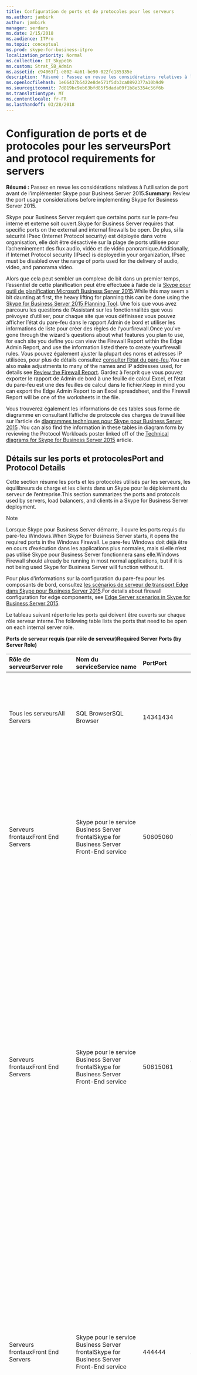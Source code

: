 ```yaml
---
title: Configuration de ports et de protocoles pour les serveurs
ms.author: jambirk
author: jambirk
manager: serdars
ms.date: 2/15/2018
ms.audience: ITPro
ms.topic: conceptual
ms.prod: skype-for-business-itpro
localization_priority: Normal
ms.collection: IT_Skype16
ms.custom: Strat_SB_Admin
ms.assetid: c94063f1-e802-4a61-be90-022fc185335e
description: 'Résumé : Passez en revue les considérations relatives à l’utilisation de port avant de l’implémenter Skype pour Business Server 2015.'
ms.openlocfilehash: 1e66437b5422e8de571f5db3ca0892377a10b9d9
ms.sourcegitcommit: 7d819bc9eb63bfd85f5dada09f1b8e5354c56f6b
ms.translationtype: MT
ms.contentlocale: fr-FR
ms.lasthandoff: 03/28/2018
---
```

# <a name="port-and-protocol-requirements-for-servers"></a><span data-ttu-id="fb327-103">Configuration de ports et de protocoles pour les serveurs</span><span class="sxs-lookup"><span data-stu-id="fb327-103">Port and protocol requirements for servers</span></span>
 
<span data-ttu-id="fb327-104">**Résumé :** Passez en revue les considérations relatives à l’utilisation de port avant de l’implémenter Skype pour Business Server 2015.</span><span class="sxs-lookup"><span data-stu-id="fb327-104">**Summary:** Review the port usage considerations before implementing Skype for Business Server 2015.</span></span>
  
<span data-ttu-id="fb327-105">Skype pour Business Server requiert que certains ports sur le pare-feu interne et externe soit ouvert.</span><span class="sxs-lookup"><span data-stu-id="fb327-105">Skype for Business Server requires that specific ports on the external and internal firewalls be open.</span></span> <span data-ttu-id="fb327-106">De plus, si la sécurité IPsec (Internet Protocol security) est déployée dans votre organisation, elle doit être désactivée sur la plage de ports utilisée pour l’acheminement des flux audio, vidéo et de vidéo panoramique.</span><span class="sxs-lookup"><span data-stu-id="fb327-106">Additionally, if Internet Protocol security (IPsec) is deployed in your organization, IPsec must be disabled over the range of ports used for the delivery of audio, video, and panorama video.</span></span> 
  
<span data-ttu-id="fb327-107">Alors que cela peut sembler un complexe de bit dans un premier temps, l’essentiel de cette planification peut être effectuée à l’aide de la [Skype pour outil de planification Microsoft Business Server 2015](https://www.microsoft.com/en-us/download/details.aspx?id=50357).</span><span class="sxs-lookup"><span data-stu-id="fb327-107">While this may seem a bit daunting at first, the heavy lifting for planning this can be done using the [Skype for Business Server 2015 Planning Tool](https://www.microsoft.com/en-us/download/details.aspx?id=50357).</span></span> <span data-ttu-id="fb327-108">Une fois que vous avez parcouru les questions de l’Assistant sur les fonctionnalités que vous prévoyez d’utiliser, pour chaque site que vous définissez vous pouvez afficher l’état du pare-feu dans le rapport Admin de bord et utiliser les informations de liste pour créer des règles de l’yourfirewall.</span><span class="sxs-lookup"><span data-stu-id="fb327-108">Once you've gone through the wizard's questions about what features you plan to use, for each site you define you can view the Firewall Report within the Edge Admin Report, and use the information listed there to create yourfirewall rules.</span></span> <span data-ttu-id="fb327-109">Vous pouvez également ajuster la plupart des noms et adresses IP utilisées, pour plus de détails consultez [consulter l’état du pare-feu](../../management-tools/planning-tool/review-the-administrator-reports.md#Firewall_report).</span><span class="sxs-lookup"><span data-stu-id="fb327-109">You can also make adjustments to many of the names and IP addresses used, for details see [Review the Firewall Report](../../management-tools/planning-tool/review-the-administrator-reports.md#Firewall_report).</span></span> <span data-ttu-id="fb327-110">Gardez à l’esprit que vous pouvez exporter le rapport de Admin de bord à une feuille de calcul Excel, et l’état du pare-feu est une des feuilles de calcul dans le fichier.</span><span class="sxs-lookup"><span data-stu-id="fb327-110">Keep in mind you can export the Edge Admin Report to an Excel spreadsheet, and the Firewall Report will be one of the worksheets in the file.</span></span> 
  
<span data-ttu-id="fb327-111">Vous trouverez également les informations de ces tables sous forme de diagramme en consultant l’affiche de protocole des charges de travail liée sur l’article de [diagrammes techniques pour Skype pour Business Server 2015](../../technical-diagrams.md) .</span><span class="sxs-lookup"><span data-stu-id="fb327-111">You can also find the information in these tables in diagram form by reviewing the Protocol Workloads poster linked off of the [Technical diagrams for Skype for Business Server 2015](../../technical-diagrams.md) article.</span></span>
  
## <a name="port-and-protocol-details"></a><span data-ttu-id="fb327-112">Détails sur les ports et protocoles</span><span class="sxs-lookup"><span data-stu-id="fb327-112">Port and Protocol Details</span></span>

<span data-ttu-id="fb327-113">Cette section résume les ports et les protocoles utilisés par les serveurs, les équilibreurs de charge et les clients dans un Skype pour le déploiement du serveur de l’entreprise.</span><span class="sxs-lookup"><span data-stu-id="fb327-113">This section summarizes the ports and protocols used by servers, load balancers, and clients in a Skype for Business Server deployment.</span></span>
  
> [!NOTE]
> <span data-ttu-id="fb327-114">Lorsque Skype pour Business Server démarre, il ouvre les ports requis du pare-feu Windows.</span><span class="sxs-lookup"><span data-stu-id="fb327-114">When Skype for Business Server starts, it opens the required ports in the Windows Firewall.</span></span> <span data-ttu-id="fb327-115">Le pare-feu Windows doit déjà être en cours d’exécution dans les applications plus normales, mais si elle n’est pas utilisé Skype pour Business Server fonctionnera sans elle.</span><span class="sxs-lookup"><span data-stu-id="fb327-115">Windows Firewall should already be running in most normal applications, but if it is not being used Skype for Business Server will function without it.</span></span> 
  
<span data-ttu-id="fb327-116">Pour plus d’informations sur la configuration du pare-feu pour les composants de bord, consultez [les scénarios de serveur de transport Edge dans Skype pour Business Server 2015](../../plan-your-deployment/edge-server-deployments/scenarios.md).</span><span class="sxs-lookup"><span data-stu-id="fb327-116">For details about firewall configuration for edge components, see [Edge Server scenarios in Skype for Business Server 2015](../../plan-your-deployment/edge-server-deployments/scenarios.md).</span></span> 
  
<span data-ttu-id="fb327-117">Le tableau suivant répertorie les ports qui doivent être ouverts sur chaque rôle serveur interne.</span><span class="sxs-lookup"><span data-stu-id="fb327-117">The following table lists the ports that need to be open on each internal server role.</span></span> 
  
<span data-ttu-id="fb327-118">**Ports de serveur requis (par rôle de serveur)**</span><span class="sxs-lookup"><span data-stu-id="fb327-118">**Required Server Ports (by Server Role)**</span></span>

|<span data-ttu-id="fb327-119">**Rôle de serveur**</span><span class="sxs-lookup"><span data-stu-id="fb327-119">**Server role**</span></span>|<span data-ttu-id="fb327-120">**Nom du service**</span><span class="sxs-lookup"><span data-stu-id="fb327-120">**Service name**</span></span>|<span data-ttu-id="fb327-121">**Port**</span><span class="sxs-lookup"><span data-stu-id="fb327-121">**Port**</span></span>|<span data-ttu-id="fb327-122">**Protocole**</span><span class="sxs-lookup"><span data-stu-id="fb327-122">**Protocol**</span></span>|<span data-ttu-id="fb327-123">**Remarques**</span><span class="sxs-lookup"><span data-stu-id="fb327-123">**Notes**</span></span>|
|:-----|:-----|:-----|:-----|:-----|
|<span data-ttu-id="fb327-124">Tous les serveurs</span><span class="sxs-lookup"><span data-stu-id="fb327-124">All Servers</span></span>  <br/> |<span data-ttu-id="fb327-125">SQL Browser</span><span class="sxs-lookup"><span data-stu-id="fb327-125">SQL Browser</span></span>  <br/> |<span data-ttu-id="fb327-126">1434</span><span class="sxs-lookup"><span data-stu-id="fb327-126">1434</span></span>  <br/> |<span data-ttu-id="fb327-127">UDP</span><span class="sxs-lookup"><span data-stu-id="fb327-127">UDP</span></span>  <br/> |<span data-ttu-id="fb327-128">SQL Browser pour la copie répliquée locale de la base de données du magasin central de gestion.</span><span class="sxs-lookup"><span data-stu-id="fb327-128">SQL Browser for the local replicated copy of the the Central Management Store database.</span></span>  <br/> |
|<span data-ttu-id="fb327-129">Serveurs frontaux</span><span class="sxs-lookup"><span data-stu-id="fb327-129">Front End Servers</span></span>  <br/> |<span data-ttu-id="fb327-130">Skype pour le service Business Server frontal</span><span class="sxs-lookup"><span data-stu-id="fb327-130">Skype for Business Server Front-End service</span></span>  <br/> |<span data-ttu-id="fb327-131">5060</span><span class="sxs-lookup"><span data-stu-id="fb327-131">5060</span></span>  <br/> |<span data-ttu-id="fb327-132">TCP</span><span class="sxs-lookup"><span data-stu-id="fb327-132">TCP</span></span>  <br/> |<span data-ttu-id="fb327-133">Utilisé facultativement par les serveurs Standard Edition Server et les serveurs frontaux pour les itinéraires statiques vers des services approuvés, comme les serveurs de contrôle d’appel distant.</span><span class="sxs-lookup"><span data-stu-id="fb327-133">Optionally used by Standard Edition servers and Front End Servers for static routes to trusted services, such as remote call control servers.</span></span>  <br/> |
|<span data-ttu-id="fb327-134">Serveurs frontaux</span><span class="sxs-lookup"><span data-stu-id="fb327-134">Front End Servers</span></span>  <br/> |<span data-ttu-id="fb327-135">Skype pour le service Business Server frontal</span><span class="sxs-lookup"><span data-stu-id="fb327-135">Skype for Business Server Front-End service</span></span>  <br/> |<span data-ttu-id="fb327-136">5061</span><span class="sxs-lookup"><span data-stu-id="fb327-136">5061</span></span>  <br/> | <span data-ttu-id="fb327-137">TCP (TLS)</span><span class="sxs-lookup"><span data-stu-id="fb327-137">TCP (TLS)</span></span> <br/> |<span data-ttu-id="fb327-p104">Utilisé par les serveurs Standard Edition Server et les pools frontaux pour toutes les communications SIP internes entre serveurs (MTLS), pour les communications SIP entre serveurs et clients (TLS) et pour les communications SIP entre serveurs frontaux et serveurs de médiation (MTLS). Également utilisé pour les communications avec le serveur de surveillance.</span><span class="sxs-lookup"><span data-stu-id="fb327-p104">Used by Standard Edition servers and Front End pools for all internal SIP communications between servers (MTLS), for SIP communications between Server and Client (TLS) and for SIP communications between Front End Servers and Mediation Servers (MTLS). Also used for communications with a Monitoring Server.</span></span>  <br/> |
| <span data-ttu-id="fb327-140">Serveurs frontaux</span><span class="sxs-lookup"><span data-stu-id="fb327-140">Front End Servers</span></span> <br/> |<span data-ttu-id="fb327-141">Skype pour le service Business Server frontal</span><span class="sxs-lookup"><span data-stu-id="fb327-141">Skype for Business Server Front-End service</span></span>  <br/> |<span data-ttu-id="fb327-142">444</span><span class="sxs-lookup"><span data-stu-id="fb327-142">444</span></span>  <br/> | <span data-ttu-id="fb327-143">HTTPS</span><span class="sxs-lookup"><span data-stu-id="fb327-143">HTTPS</span></span> <br/> <span data-ttu-id="fb327-144">TCP</span><span class="sxs-lookup"><span data-stu-id="fb327-144">TCP</span></span>  <br/> |<span data-ttu-id="fb327-145">Utilisé pour la communication HTTPS entre le Focus (le Skype pour le composant du serveur de l’entreprise qui gère l’état de la conférence) et les serveurs.</span><span class="sxs-lookup"><span data-stu-id="fb327-145">Used for HTTPS communication between the Focus (the Skype for Business Server component that manages conference state) and the individual servers.</span></span>  <br/> <span data-ttu-id="fb327-146">Ce port est également utilisé pour les communications TCP entre Survivable Branch Appliances et les serveurs frontaux.</span><span class="sxs-lookup"><span data-stu-id="fb327-146">This port is also used for TCP communication between Survivable Branch Appliances and Front End Servers.</span></span>  <br/> |
|<span data-ttu-id="fb327-147">serveurs frontaux</span><span class="sxs-lookup"><span data-stu-id="fb327-147">Front End Servers</span></span>  <br/> |<span data-ttu-id="fb327-148">Skype pour le service Business Server frontal</span><span class="sxs-lookup"><span data-stu-id="fb327-148">Skype for Business Server Front-End service</span></span>  <br/> |<span data-ttu-id="fb327-149">135</span><span class="sxs-lookup"><span data-stu-id="fb327-149">135</span></span>  <br/> |<span data-ttu-id="fb327-150">DCOM et appel de procédure distante (RPC)</span><span class="sxs-lookup"><span data-stu-id="fb327-150">DCOM and remote procedure call (RPC)</span></span>  <br/> |<span data-ttu-id="fb327-151">Utilisé pour les opérations DCOM, telles que le déplacement des utilisateurs, la synchronisation du réplicateur d’utilisateurs et la synchronisation du carnet d’adresses.</span><span class="sxs-lookup"><span data-stu-id="fb327-151">Used for DCOM based operations such as Moving Users, User Replicator Synchronization, and Address Book Synchronization.</span></span>  <br/> |
|<span data-ttu-id="fb327-152">Serveurs frontaux</span><span class="sxs-lookup"><span data-stu-id="fb327-152">Front End Servers</span></span>  <br/> |<span data-ttu-id="fb327-153">Skype pour le service Business Server IM conférence</span><span class="sxs-lookup"><span data-stu-id="fb327-153">Skype for Business Server IM Conferencing service</span></span>  <br/> |<span data-ttu-id="fb327-154">5062</span><span class="sxs-lookup"><span data-stu-id="fb327-154">5062</span></span>  <br/> |<span data-ttu-id="fb327-155">TCP</span><span class="sxs-lookup"><span data-stu-id="fb327-155">TCP</span></span>  <br/> |<span data-ttu-id="fb327-156">Utilisé pour les demandes SIP entrantes dans le cadre de conférences de messagerie instantanée.</span><span class="sxs-lookup"><span data-stu-id="fb327-156">Used for incoming SIP requests for instant messaging (IM) conferencing.</span></span>  <br/> |
|<span data-ttu-id="fb327-157">Serveurs frontaux</span><span class="sxs-lookup"><span data-stu-id="fb327-157">Front End Servers</span></span>  <br/> |<span data-ttu-id="fb327-158">Skype pour le service Business Server Web conférence</span><span class="sxs-lookup"><span data-stu-id="fb327-158">Skype for Business Server Web Conferencing service</span></span>  <br/> |<span data-ttu-id="fb327-159">8057</span><span class="sxs-lookup"><span data-stu-id="fb327-159">8057</span></span>  <br/> |<span data-ttu-id="fb327-160">TCP (TLS)</span><span class="sxs-lookup"><span data-stu-id="fb327-160">TCP (TLS)</span></span>  <br/> |<span data-ttu-id="fb327-161">Utilisé pour l’écoute des connexions PSOM (Persistent Shared Object Model) à partir d’un client.</span><span class="sxs-lookup"><span data-stu-id="fb327-161">Used to listen for Persistent Shared Object Model (PSOM) connections from client.</span></span>  <br/> |
|<span data-ttu-id="fb327-162">Serveurs frontaux</span><span class="sxs-lookup"><span data-stu-id="fb327-162">Front End Servers</span></span>  <br/> |<span data-ttu-id="fb327-163">Skype pour le service compatibilité avec le Business Server Web Conferencing</span><span class="sxs-lookup"><span data-stu-id="fb327-163">Skype for Business Server Web Conferencing Compatibility service</span></span>  <br/> |<span data-ttu-id="fb327-164">8058</span><span class="sxs-lookup"><span data-stu-id="fb327-164">8058</span></span>  <br/> |<span data-ttu-id="fb327-165">TCP (TLS)</span><span class="sxs-lookup"><span data-stu-id="fb327-165">TCP (TLS)</span></span>  <br/> |<span data-ttu-id="fb327-166">Utilisé pour écouter les connexions de permanent partagée objet modèle (PSOM) à partir du client Live Meeting et les versions précédentes de Skype pour Business Server.</span><span class="sxs-lookup"><span data-stu-id="fb327-166">Used to listen for Persistent Shared Object Model (PSOM) connections from the Live Meeting client and previous versions of Skype for Business Server.</span></span>  <br/> |
|<span data-ttu-id="fb327-167">serveurs frontaux</span><span class="sxs-lookup"><span data-stu-id="fb327-167">Front End Servers</span></span>  <br/> |<span data-ttu-id="fb327-168">Skype pour le service Business Server Audio/vidéo conférence</span><span class="sxs-lookup"><span data-stu-id="fb327-168">Skype for Business Server Audio/Video Conferencing service</span></span>  <br/> |<span data-ttu-id="fb327-169">5063</span><span class="sxs-lookup"><span data-stu-id="fb327-169">5063</span></span>  <br/> |<span data-ttu-id="fb327-170">TCP</span><span class="sxs-lookup"><span data-stu-id="fb327-170">TCP</span></span>  <br/> |<span data-ttu-id="fb327-171">Utilisé pour les demandes SIP entrantes dans le cadre de conférences audio/vidéo (A/V).</span><span class="sxs-lookup"><span data-stu-id="fb327-171">Used for incoming SIP requests for audio/video (A/V) conferencing.</span></span>  <br/> |
|<span data-ttu-id="fb327-172">Serveurs frontaux</span><span class="sxs-lookup"><span data-stu-id="fb327-172">Front End Servers</span></span>  <br/> |<span data-ttu-id="fb327-173">Skype pour le service Business Server Audio/vidéo conférence</span><span class="sxs-lookup"><span data-stu-id="fb327-173">Skype for Business Server Audio/Video Conferencing service</span></span>  <br/> |<span data-ttu-id="fb327-174">57501-65535</span><span class="sxs-lookup"><span data-stu-id="fb327-174">57501-65535</span></span>  <br/> |<span data-ttu-id="fb327-175">TCP/UDP</span><span class="sxs-lookup"><span data-stu-id="fb327-175">TCP/UDP</span></span>  <br/> |<span data-ttu-id="fb327-176">Plage de ports multimédias utilisée pour les conférences vidéo.</span><span class="sxs-lookup"><span data-stu-id="fb327-176">Media port range used for video conferencing.</span></span>  <br/> |
|<span data-ttu-id="fb327-177">Serveurs frontaux</span><span class="sxs-lookup"><span data-stu-id="fb327-177">Front End Servers</span></span>  <br/> |<span data-ttu-id="fb327-178">Skype pour le service compatibilité avec le serveur Web Business</span><span class="sxs-lookup"><span data-stu-id="fb327-178">Skype for Business Server Web Compatibility service</span></span>  <br/> |<span data-ttu-id="fb327-179">80</span><span class="sxs-lookup"><span data-stu-id="fb327-179">80</span></span>  <br/> |<span data-ttu-id="fb327-180">HTTP</span><span class="sxs-lookup"><span data-stu-id="fb327-180">HTTP</span></span>  <br/> |<span data-ttu-id="fb327-181">Utilisé pour les communications à partir des serveurs frontaux vers les noms de domaine complets des batteries de serveurs Web (URL utilisées par les composants Web IIS) lorsque HTTPS n’est pas utilisé.</span><span class="sxs-lookup"><span data-stu-id="fb327-181">Used for communication from Front End Servers to the web farm FQDNs (the URLs used by IIS web components) when HTTPS is not used.</span></span>  <br/> |
|<span data-ttu-id="fb327-182">Serveurs frontaux</span><span class="sxs-lookup"><span data-stu-id="fb327-182">Front End Servers</span></span>  <br/> |<span data-ttu-id="fb327-183">Skype pour le service compatibilité avec le serveur Web Business</span><span class="sxs-lookup"><span data-stu-id="fb327-183">Skype for Business Server Web Compatibility service</span></span>  <br/> |<span data-ttu-id="fb327-184">443</span><span class="sxs-lookup"><span data-stu-id="fb327-184">443</span></span>  <br/> |<span data-ttu-id="fb327-185">HTTPS</span><span class="sxs-lookup"><span data-stu-id="fb327-185">HTTPS</span></span>  <br/> |<span data-ttu-id="fb327-186">Utilisé pour les communications à partir des serveurs frontaux vers les noms de domaine complets des batteries de serveurs Web (URL utilisées par les composants Web IIS).</span><span class="sxs-lookup"><span data-stu-id="fb327-186">Used for communication from Front End Servers to the web farm FQDNs (the URLs used by IIS web components).</span></span>  <br/> |
|<span data-ttu-id="fb327-187">Serveurs frontaux</span><span class="sxs-lookup"><span data-stu-id="fb327-187">Front End Servers</span></span>  <br/> |<span data-ttu-id="fb327-188">Skype pour le service compatibilité avec le serveur Web Business</span><span class="sxs-lookup"><span data-stu-id="fb327-188">Skype for Business Server Web Compatibility service</span></span>  <br/> |<span data-ttu-id="fb327-189">8080</span><span class="sxs-lookup"><span data-stu-id="fb327-189">8080</span></span>  <br/> |<span data-ttu-id="fb327-190">TCP et HTTP</span><span class="sxs-lookup"><span data-stu-id="fb327-190">TCP and HTTP</span></span>  <br/> |<span data-ttu-id="fb327-191">Utilisé par les composants web pour l’accès externe.</span><span class="sxs-lookup"><span data-stu-id="fb327-191">Used by web components for external access.</span></span>  <br/> |
|<span data-ttu-id="fb327-192">Serveurs frontaux</span><span class="sxs-lookup"><span data-stu-id="fb327-192">Front End Servers</span></span>  <br/> |<span data-ttu-id="fb327-193">Composant de serveur web</span><span class="sxs-lookup"><span data-stu-id="fb327-193">Web server component</span></span>  <br/> |<span data-ttu-id="fb327-194">4443</span><span class="sxs-lookup"><span data-stu-id="fb327-194">4443</span></span>  <br/> |<span data-ttu-id="fb327-195">HTTPS</span><span class="sxs-lookup"><span data-stu-id="fb327-195">HTTPS</span></span>  <br/> |<span data-ttu-id="fb327-196">Communications HTTPS (du proxy inverse) et HTTPS inter-pool frontal pour connexion à la découverte automatique.</span><span class="sxs-lookup"><span data-stu-id="fb327-196">HTTPS (from Reverse Proxy) and HTTPS Front End inter-pool communications for Autodiscover sign-in.</span></span>  <br/> |
|<span data-ttu-id="fb327-197">Serveurs frontaux</span><span class="sxs-lookup"><span data-stu-id="fb327-197">Front End Servers</span></span>  <br/> |<span data-ttu-id="fb327-198">Composant de serveur web</span><span class="sxs-lookup"><span data-stu-id="fb327-198">Web server component</span></span>  <br/> |<span data-ttu-id="fb327-199">8060</span><span class="sxs-lookup"><span data-stu-id="fb327-199">8060</span></span>  <br/> |<span data-ttu-id="fb327-200">TCP (MTLS)</span><span class="sxs-lookup"><span data-stu-id="fb327-200">TCP (MTLS)</span></span>  <br/> ||
|<span data-ttu-id="fb327-201">Serveurs frontaux</span><span class="sxs-lookup"><span data-stu-id="fb327-201">Front End Servers</span></span>  <br/> |<span data-ttu-id="fb327-202">Composant de serveur web</span><span class="sxs-lookup"><span data-stu-id="fb327-202">Web server component</span></span>  <br/> |<span data-ttu-id="fb327-203">8061</span><span class="sxs-lookup"><span data-stu-id="fb327-203">8061</span></span>  <br/> |<span data-ttu-id="fb327-204">TCP (MTLS)</span><span class="sxs-lookup"><span data-stu-id="fb327-204">TCP (MTLS)</span></span>  <br/> ||
|<span data-ttu-id="fb327-205">Serveurs frontaux</span><span class="sxs-lookup"><span data-stu-id="fb327-205">Front End Servers</span></span>  <br/> |<span data-ttu-id="fb327-206">Composant des services de mobilité</span><span class="sxs-lookup"><span data-stu-id="fb327-206">Mobility Services component</span></span>  <br/> |<span data-ttu-id="fb327-207">5086</span><span class="sxs-lookup"><span data-stu-id="fb327-207">5086</span></span>  <br/> |<span data-ttu-id="fb327-208">TCP (MTLS)</span><span class="sxs-lookup"><span data-stu-id="fb327-208">TCP (MTLS)</span></span>  <br/> |<span data-ttu-id="fb327-209">Port SIP utilisé pour les processus internes des services de mobilité.</span><span class="sxs-lookup"><span data-stu-id="fb327-209">SIP port used by Mobility Services internal processes</span></span>  <br/> |
|<span data-ttu-id="fb327-210">Serveurs frontaux</span><span class="sxs-lookup"><span data-stu-id="fb327-210">Front End Servers</span></span>  <br/> |<span data-ttu-id="fb327-211">Composant des services de mobilité</span><span class="sxs-lookup"><span data-stu-id="fb327-211">Mobility Services component</span></span>  <br/> |<span data-ttu-id="fb327-212">5087</span><span class="sxs-lookup"><span data-stu-id="fb327-212">5087</span></span>  <br/> |<span data-ttu-id="fb327-213">TCP (MTLS)</span><span class="sxs-lookup"><span data-stu-id="fb327-213">TCP (MTLS)</span></span>  <br/> |<span data-ttu-id="fb327-214">Port SIP utilisé pour les processus internes des services de mobilité.</span><span class="sxs-lookup"><span data-stu-id="fb327-214">SIP port used by Mobility Services internal processes</span></span>  <br/> |
|<span data-ttu-id="fb327-215">Serveurs frontaux</span><span class="sxs-lookup"><span data-stu-id="fb327-215">Front End Servers</span></span>  <br/> |<span data-ttu-id="fb327-216">Composant des services de mobilité</span><span class="sxs-lookup"><span data-stu-id="fb327-216">Mobility Services component</span></span>  <br/> |<span data-ttu-id="fb327-217">443</span><span class="sxs-lookup"><span data-stu-id="fb327-217">443</span></span>  <br/> |<span data-ttu-id="fb327-218">HTTPS</span><span class="sxs-lookup"><span data-stu-id="fb327-218">HTTPS</span></span>  <br/> ||
|<span data-ttu-id="fb327-219">Serveurs frontaux</span><span class="sxs-lookup"><span data-stu-id="fb327-219">Front End Servers</span></span>  <br/> |<span data-ttu-id="fb327-220">Skype pour le service de surveillance de Conferencing Server Business (accès à distance de la conférence)</span><span class="sxs-lookup"><span data-stu-id="fb327-220">Skype for Business Server Conferencing Attendant service (dial-in conferencing)</span></span>  <br/> |<span data-ttu-id="fb327-221">5064</span><span class="sxs-lookup"><span data-stu-id="fb327-221">5064</span></span>  <br/> |<span data-ttu-id="fb327-222">TCP</span><span class="sxs-lookup"><span data-stu-id="fb327-222">TCP</span></span>  <br/> |<span data-ttu-id="fb327-223">Utilisé pour les demandes SIP entrantes dans le cadre de conférences rendez-vous.</span><span class="sxs-lookup"><span data-stu-id="fb327-223">Used for incoming SIP requests for dial-in conferencing.</span></span>  <br/> |
|<span data-ttu-id="fb327-224">Serveurs frontaux</span><span class="sxs-lookup"><span data-stu-id="fb327-224">Front End Servers</span></span>  <br/> |<span data-ttu-id="fb327-225">Skype pour le service de surveillance de Conferencing Server Business (accès à distance de la conférence)</span><span class="sxs-lookup"><span data-stu-id="fb327-225">Skype for Business Server Conferencing Attendant service (dial-in conferencing)</span></span>  <br/> |<span data-ttu-id="fb327-226">5072</span><span class="sxs-lookup"><span data-stu-id="fb327-226">5072</span></span>  <br/> |<span data-ttu-id="fb327-227">TCP</span><span class="sxs-lookup"><span data-stu-id="fb327-227">TCP</span></span>  <br/> |<span data-ttu-id="fb327-228">Utilisé pour les requêtes SIP entrantes de surveillance (conférence de numérotation).</span><span class="sxs-lookup"><span data-stu-id="fb327-228">Used for incoming SIP requests for Attendant (dial in conferencing).</span></span>  <br/> |
|<span data-ttu-id="fb327-229">Serveurs frontaux qui exécutent également un serveur de médiation colocalisé.</span><span class="sxs-lookup"><span data-stu-id="fb327-229">Front End Servers that also run a Collocated Mediation Server</span></span>  <br/> |<span data-ttu-id="fb327-230">Skype pour le service de médiation de serveur d’entreprise</span><span class="sxs-lookup"><span data-stu-id="fb327-230">Skype for Business Server Mediation service</span></span>  <br/> |<span data-ttu-id="fb327-231">5070</span><span class="sxs-lookup"><span data-stu-id="fb327-231">5070</span></span>  <br/> |<span data-ttu-id="fb327-232">TCP</span><span class="sxs-lookup"><span data-stu-id="fb327-232">TCP</span></span>  <br/> |<span data-ttu-id="fb327-233">Utilisé par le serveur de médiation pour les demandes entrantes du serveur frontal vers le serveur de médiation.</span><span class="sxs-lookup"><span data-stu-id="fb327-233">Used by the Mediation Server for incoming requests from the Front End Server to the Mediation Server.</span></span>  <br/> |
|<span data-ttu-id="fb327-234">Serveurs frontaux qui exécutent également un serveur de médiation colocalisé.</span><span class="sxs-lookup"><span data-stu-id="fb327-234">Front End Servers that also run a Collocated Mediation Server</span></span>  <br/> |<span data-ttu-id="fb327-235">Skype pour le service de médiation de serveur d’entreprise</span><span class="sxs-lookup"><span data-stu-id="fb327-235">Skype for Business Server Mediation service</span></span>  <br/> |<span data-ttu-id="fb327-236">5067</span><span class="sxs-lookup"><span data-stu-id="fb327-236">5067</span></span>  <br/> |<span data-ttu-id="fb327-237">TCP (TLS)</span><span class="sxs-lookup"><span data-stu-id="fb327-237">TCP (TLS)</span></span>  <br/> |<span data-ttu-id="fb327-238">Utilisé pour les demandes SIP entrantes de la passerelle PSTN vers le serveur de médiation.</span><span class="sxs-lookup"><span data-stu-id="fb327-238">Used for incoming SIP requests from the PSTN gateway to the Mediation Server.</span></span>  <br/> |
|<span data-ttu-id="fb327-239">Serveurs frontaux qui exécutent également un serveur de médiation colocalisé.</span><span class="sxs-lookup"><span data-stu-id="fb327-239">Front End Servers that also run a Collocated Mediation Server</span></span>  <br/> |<span data-ttu-id="fb327-240">Skype pour le service de médiation de serveur d’entreprise</span><span class="sxs-lookup"><span data-stu-id="fb327-240">Skype for Business Server Mediation service</span></span>  <br/> |<span data-ttu-id="fb327-241">5068</span><span class="sxs-lookup"><span data-stu-id="fb327-241">5068</span></span>  <br/> |<span data-ttu-id="fb327-242">TCP</span><span class="sxs-lookup"><span data-stu-id="fb327-242">TCP</span></span>  <br/> |<span data-ttu-id="fb327-243">Utilisé pour les demandes SIP entrantes de la passerelle PSTN vers le serveur de médiation.</span><span class="sxs-lookup"><span data-stu-id="fb327-243">Used for incoming SIP requests from the PSTN gateway to the Mediation Server.</span></span>  <br/> |
|<span data-ttu-id="fb327-244">Serveurs frontaux qui exécutent également un serveur de médiation colocalisé.</span><span class="sxs-lookup"><span data-stu-id="fb327-244">Front End Servers that also run a Collocated Mediation Server</span></span>  <br/> |<span data-ttu-id="fb327-245">Skype pour le service de médiation de serveur d’entreprise</span><span class="sxs-lookup"><span data-stu-id="fb327-245">Skype for Business Server Mediation service</span></span>  <br/> |<span data-ttu-id="fb327-246">5081</span><span class="sxs-lookup"><span data-stu-id="fb327-246">5081</span></span>  <br/> |<span data-ttu-id="fb327-247">TCP</span><span class="sxs-lookup"><span data-stu-id="fb327-247">TCP</span></span>  <br/> |<span data-ttu-id="fb327-248">Utilisé pour les demandes SIP sortantes du serveur de médiation vers la passerelle PSTN.</span><span class="sxs-lookup"><span data-stu-id="fb327-248">Used for outgoing SIP requests from the Mediation Server to the PSTN gateway.</span></span>  <br/> |
|<span data-ttu-id="fb327-249">Serveurs frontaux qui exécutent également un serveur de médiation colocalisé.</span><span class="sxs-lookup"><span data-stu-id="fb327-249">Front End Servers that also run a Collocated Mediation Server</span></span>  <br/> |<span data-ttu-id="fb327-250">Skype pour le service de médiation de serveur d’entreprise</span><span class="sxs-lookup"><span data-stu-id="fb327-250">Skype for Business Server Mediation service</span></span>  <br/> |<span data-ttu-id="fb327-251">5082</span><span class="sxs-lookup"><span data-stu-id="fb327-251">5082</span></span>  <br/> |<span data-ttu-id="fb327-252">TCP (TLS)</span><span class="sxs-lookup"><span data-stu-id="fb327-252">TCP (TLS)</span></span>  <br/> |<span data-ttu-id="fb327-253">Utilisé pour les demandes SIP sortantes du serveur de médiation vers la passerelle PSTN.</span><span class="sxs-lookup"><span data-stu-id="fb327-253">Used for outgoing SIP requests from the Mediation Server to the PSTN gateway.</span></span>  <br/> |
|<span data-ttu-id="fb327-254">Serveurs frontaux</span><span class="sxs-lookup"><span data-stu-id="fb327-254">Front End Servers</span></span>  <br/> |<span data-ttu-id="fb327-255">Skype pour service de partage de l’Application serveur de Business</span><span class="sxs-lookup"><span data-stu-id="fb327-255">Skype for Business Server Application Sharing service</span></span>  <br/> |<span data-ttu-id="fb327-256">5065</span><span class="sxs-lookup"><span data-stu-id="fb327-256">5065</span></span>  <br/> |<span data-ttu-id="fb327-257">TCP</span><span class="sxs-lookup"><span data-stu-id="fb327-257">TCP</span></span>  <br/> |<span data-ttu-id="fb327-258">Utilisé pour les demandes d’écoute SIP entrantes dans le cadre du partage d’application.</span><span class="sxs-lookup"><span data-stu-id="fb327-258">Used for incoming SIP listening requests for application sharing.</span></span>  <br/> |
|<span data-ttu-id="fb327-259">Serveurs frontaux</span><span class="sxs-lookup"><span data-stu-id="fb327-259">Front End Servers</span></span>  <br/> |<span data-ttu-id="fb327-260">Skype pour service de partage de l’Application serveur de Business</span><span class="sxs-lookup"><span data-stu-id="fb327-260">Skype for Business Server Application Sharing service</span></span>  <br/> |<span data-ttu-id="fb327-261">49152-65535</span><span class="sxs-lookup"><span data-stu-id="fb327-261">49152-65535</span></span>  <br/> |<span data-ttu-id="fb327-262">TCP</span><span class="sxs-lookup"><span data-stu-id="fb327-262">TCP</span></span>  <br/> |<span data-ttu-id="fb327-263">Plage de ports multimédias utilisée pour le partage d’application.</span><span class="sxs-lookup"><span data-stu-id="fb327-263">Media port range used for application sharing.</span></span>  <br/> |
|<span data-ttu-id="fb327-264">Serveurs frontaux</span><span class="sxs-lookup"><span data-stu-id="fb327-264">Front End Servers</span></span>  <br/> |<span data-ttu-id="fb327-265">Skype pour service d’annonce de conférence Business Server</span><span class="sxs-lookup"><span data-stu-id="fb327-265">Skype for Business Server Conferencing Announcement service</span></span>  <br/> |<span data-ttu-id="fb327-266">5073</span><span class="sxs-lookup"><span data-stu-id="fb327-266">5073</span></span>  <br/> |<span data-ttu-id="fb327-267">TCP</span><span class="sxs-lookup"><span data-stu-id="fb327-267">TCP</span></span>  <br/> |<span data-ttu-id="fb327-268">Utilisé pour les requêtes SIP entrantes pour le Skype pour service d’annonce de conférence Business Server (autrement dit, pour les conférences à distance).</span><span class="sxs-lookup"><span data-stu-id="fb327-268">Used for incoming SIP requests for the Skype for Business Server Conferencing Announcement service (that is, for dial-in conferencing).</span></span>  <br/> |
|<span data-ttu-id="fb327-269">serveurs frontaux</span><span class="sxs-lookup"><span data-stu-id="fb327-269">Front End Servers</span></span>  <br/> |<span data-ttu-id="fb327-270">Skype pour le service d’appel de serveur Business Park</span><span class="sxs-lookup"><span data-stu-id="fb327-270">Skype for Business Server Call Park service</span></span>  <br/> |<span data-ttu-id="fb327-271">5075</span><span class="sxs-lookup"><span data-stu-id="fb327-271">5075</span></span>  <br/> |<span data-ttu-id="fb327-272">TCP</span><span class="sxs-lookup"><span data-stu-id="fb327-272">TCP</span></span>  <br/> |<span data-ttu-id="fb327-273">Utilisé pour les demandes SIP entrantes de l’application de parcage d’appel.</span><span class="sxs-lookup"><span data-stu-id="fb327-273">Used for incoming SIP requests for the Call Park application.</span></span>  <br/> |
|<span data-ttu-id="fb327-274">Serveurs frontaux</span><span class="sxs-lookup"><span data-stu-id="fb327-274">Front End Servers</span></span>  <br/> |<span data-ttu-id="fb327-275">Skype pour le service de l’entreprise Test Audio du serveur</span><span class="sxs-lookup"><span data-stu-id="fb327-275">Skype for Business Server Audio Test service</span></span>  <br/> |<span data-ttu-id="fb327-276">5076</span><span class="sxs-lookup"><span data-stu-id="fb327-276">5076</span></span>  <br/> |<span data-ttu-id="fb327-277">TCP</span><span class="sxs-lookup"><span data-stu-id="fb327-277">TCP</span></span>  <br/> |<span data-ttu-id="fb327-278">Utilisé pour les demandes SIP entrantes du service de test audio.</span><span class="sxs-lookup"><span data-stu-id="fb327-278">Used for incoming SIP requests for the Audio Test service.</span></span>  <br/> |
|<span data-ttu-id="fb327-279">Serveurs frontaux</span><span class="sxs-lookup"><span data-stu-id="fb327-279">Front End Servers</span></span>  <br/> |<span data-ttu-id="fb327-280">Non applicable</span><span class="sxs-lookup"><span data-stu-id="fb327-280">Not applicable</span></span>  <br/> |<span data-ttu-id="fb327-281">5066</span><span class="sxs-lookup"><span data-stu-id="fb327-281">5066</span></span>  <br/> |<span data-ttu-id="fb327-282">TCP</span><span class="sxs-lookup"><span data-stu-id="fb327-282">TCP</span></span>  <br/> |<span data-ttu-id="fb327-283">Utilisé pour la passerelle Enhanced 9-1-1 (E9-1-1) sortante.</span><span class="sxs-lookup"><span data-stu-id="fb327-283">Used for outbound Enhanced 9-1-1 (E9-1-1) gateway.</span></span>  <br/> |
|<span data-ttu-id="fb327-284">Serveurs frontaux</span><span class="sxs-lookup"><span data-stu-id="fb327-284">Front End Servers</span></span>  <br/> |<span data-ttu-id="fb327-285">Skype pour Business Server Response Group service</span><span class="sxs-lookup"><span data-stu-id="fb327-285">Skype for Business Server Response Group service</span></span>  <br/> |<span data-ttu-id="fb327-286">5071</span><span class="sxs-lookup"><span data-stu-id="fb327-286">5071</span></span>  <br/> |<span data-ttu-id="fb327-287">TCP</span><span class="sxs-lookup"><span data-stu-id="fb327-287">TCP</span></span>  <br/> |<span data-ttu-id="fb327-288">Utilisé pour les demandes SIP entrantes de l’application Response Group.</span><span class="sxs-lookup"><span data-stu-id="fb327-288">Used for incoming SIP requests for the Response Group application.</span></span>  <br/> |
|<span data-ttu-id="fb327-289">Serveurs frontaux</span><span class="sxs-lookup"><span data-stu-id="fb327-289">Front End Servers</span></span>  <br/> |<span data-ttu-id="fb327-290">Skype pour Business Server Response Group service</span><span class="sxs-lookup"><span data-stu-id="fb327-290">Skype for Business Server Response Group service</span></span>  <br/> |<span data-ttu-id="fb327-291">8404</span><span class="sxs-lookup"><span data-stu-id="fb327-291">8404</span></span>  <br/> |<span data-ttu-id="fb327-292">TCP (MTLS)</span><span class="sxs-lookup"><span data-stu-id="fb327-292">TCP (MTLS)</span></span>  <br/> |<span data-ttu-id="fb327-293">Utilisé pour les demandes SIP entrantes de l’application Response Group.</span><span class="sxs-lookup"><span data-stu-id="fb327-293">Used for incoming SIP requests for the Response Group application.</span></span>  <br/> |
|<span data-ttu-id="fb327-294">Serveurs frontaux</span><span class="sxs-lookup"><span data-stu-id="fb327-294">Front End Servers</span></span>  <br/> |<span data-ttu-id="fb327-295">Skype pour le Service de stratégie de bande passante Business Server</span><span class="sxs-lookup"><span data-stu-id="fb327-295">Skype for Business Server Bandwidth Policy Service</span></span>  <br/> |<span data-ttu-id="fb327-296">5080</span><span class="sxs-lookup"><span data-stu-id="fb327-296">5080</span></span>  <br/> |<span data-ttu-id="fb327-297">TCP</span><span class="sxs-lookup"><span data-stu-id="fb327-297">TCP</span></span>  <br/> |<span data-ttu-id="fb327-298">Utilisé pour le contrôle d’admission des appels par le service de stratégie de bande passante, lui-même utilisé pour le trafic TURN Edge A/V.</span><span class="sxs-lookup"><span data-stu-id="fb327-298">Used for call admission control by the Bandwidth Policy service for A/V Edge TURN traffic.</span></span>  <br/> |
|<span data-ttu-id="fb327-299">Serveurs frontaux</span><span class="sxs-lookup"><span data-stu-id="fb327-299">Front End Servers</span></span>  <br/> |<span data-ttu-id="fb327-300">Skype pour le Service de stratégie de bande passante Business Server</span><span class="sxs-lookup"><span data-stu-id="fb327-300">Skype for Business Server Bandwidth Policy Service</span></span>  <br/> |<span data-ttu-id="fb327-301">448</span><span class="sxs-lookup"><span data-stu-id="fb327-301">448</span></span>  <br/> |<span data-ttu-id="fb327-302">TCP</span><span class="sxs-lookup"><span data-stu-id="fb327-302">TCP</span></span>  <br/> |<span data-ttu-id="fb327-303">Utilisé pour l’appel de contrôle d’admission par le Skype pour le Service de stratégie de bande passante Business Server.</span><span class="sxs-lookup"><span data-stu-id="fb327-303">Used for call admission control by the Skype for Business Server Bandwidth Policy Service.</span></span>  <br/> |
|<span data-ttu-id="fb327-304">Avant les serveurs principaux contenant le magasin Central de gestion</span><span class="sxs-lookup"><span data-stu-id="fb327-304">Front End Servers where the Central Management store resides</span></span>  <br/> | <span data-ttu-id="fb327-305">Skype pour le service de l’Agent réplicateur de Business serveur maître</span><span class="sxs-lookup"><span data-stu-id="fb327-305">Skype for Business Server Master Replicator Agent service</span></span> <br/> |<span data-ttu-id="fb327-306">445</span><span class="sxs-lookup"><span data-stu-id="fb327-306">445</span></span>  <br/> |<span data-ttu-id="fb327-307">TCP</span><span class="sxs-lookup"><span data-stu-id="fb327-307">TCP</span></span>  <br/> |<span data-ttu-id="fb327-308">Utilisée pour envoyer des données de configuration à partir du magasin Central de gestion vers des serveurs exécutant Skype pour Business Server.</span><span class="sxs-lookup"><span data-stu-id="fb327-308">Used to push configuration data from the Central Management store to servers running Skype for Business Server.</span></span>  <br/> |
|<span data-ttu-id="fb327-309">Tous les serveurs</span><span class="sxs-lookup"><span data-stu-id="fb327-309">All Servers</span></span>  <br/> |<span data-ttu-id="fb327-310">SQL Browser</span><span class="sxs-lookup"><span data-stu-id="fb327-310">SQL Browser</span></span>  <br/> |<span data-ttu-id="fb327-311">1434</span><span class="sxs-lookup"><span data-stu-id="fb327-311">1434</span></span>  <br/> |<span data-ttu-id="fb327-312">UDP</span><span class="sxs-lookup"><span data-stu-id="fb327-312">UDP</span></span>  <br/> |<span data-ttu-id="fb327-313">Navigateur de SQL pour la copie locale de gestion centrale de stocker des données dans l’instance locale de SQL Server</span><span class="sxs-lookup"><span data-stu-id="fb327-313">SQL Browser for local replicated copy of Central Management store data in local SQL Server instance</span></span>  <br/> |
|<span data-ttu-id="fb327-314">Tous les serveurs internes</span><span class="sxs-lookup"><span data-stu-id="fb327-314">All internal servers</span></span>  <br/> |<span data-ttu-id="fb327-315">Divers</span><span class="sxs-lookup"><span data-stu-id="fb327-315">Various</span></span>  <br/> |<span data-ttu-id="fb327-316">49152-57500</span><span class="sxs-lookup"><span data-stu-id="fb327-316">49152-57500</span></span>  <br/> |<span data-ttu-id="fb327-317">TCP/UDP</span><span class="sxs-lookup"><span data-stu-id="fb327-317">TCP/UDP</span></span>  <br/> |<span data-ttu-id="fb327-318">Plage de ports multimédias utilisée pour les conférences audio sur tous les serveurs internes.</span><span class="sxs-lookup"><span data-stu-id="fb327-318">Media port range used for audio conferencing on all internal servers.</span></span> <span data-ttu-id="fb327-319">Utilisé par tous les serveurs qui se termine audio : serveurs frontaux (pour Skype pour le service de surveillance de Conferencing Server Business, Skype pour service d’annonce de conférence Business Server et Skype pour le service Business Server Audio/vidéo conférence), et Serveur de médiation.</span><span class="sxs-lookup"><span data-stu-id="fb327-319">Used by all servers that terminate audio: Front End Servers (for Skype for Business Server Conferencing Attendant service, Skype for Business Server Conferencing Announcement service, and Skype for Business Server Audio/Video Conferencing service), and Mediation Server.</span></span>  <br/> |
|<span data-ttu-id="fb327-320">Serveurs Office Web Apps Server</span><span class="sxs-lookup"><span data-stu-id="fb327-320">Office Web Apps Servers</span></span>  <br/> ||<span data-ttu-id="fb327-321">443</span><span class="sxs-lookup"><span data-stu-id="fb327-321">443</span></span>  <br/> ||<span data-ttu-id="fb327-322">Utilisé par Skype pour Business Server 2015 pour se connecter à un serveur d’applications Web Office.</span><span class="sxs-lookup"><span data-stu-id="fb327-322">Used by Skype for Business Server 2015 to connect to Office Web Apps Server.</span></span>  <br/> |
|<span data-ttu-id="fb327-323">directeurs</span><span class="sxs-lookup"><span data-stu-id="fb327-323">Directors</span></span>  <br/> |<span data-ttu-id="fb327-324">Skype pour le service Business Server frontal</span><span class="sxs-lookup"><span data-stu-id="fb327-324">Skype for Business Server Front-End service</span></span>  <br/> |<span data-ttu-id="fb327-325">5060</span><span class="sxs-lookup"><span data-stu-id="fb327-325">5060</span></span>  <br/> |<span data-ttu-id="fb327-326">TCP</span><span class="sxs-lookup"><span data-stu-id="fb327-326">TCP</span></span>  <br/> |<span data-ttu-id="fb327-327">Utilisé facultativement pour les itinéraires statiques vers des services approuvés, comme les serveurs de contrôle d’appel distant.</span><span class="sxs-lookup"><span data-stu-id="fb327-327">Optionally used for static routes to trusted services, such as remote call control servers.</span></span>  <br/> |
|<span data-ttu-id="fb327-328">Directeurs</span><span class="sxs-lookup"><span data-stu-id="fb327-328">Directors</span></span>  <br/> |<span data-ttu-id="fb327-329">Skype pour le service Business Server frontal</span><span class="sxs-lookup"><span data-stu-id="fb327-329">Skype for Business Server Front-End service</span></span>  <br/> |<span data-ttu-id="fb327-330">444</span><span class="sxs-lookup"><span data-stu-id="fb327-330">444</span></span>  <br/> |<span data-ttu-id="fb327-331">HTTPS</span><span class="sxs-lookup"><span data-stu-id="fb327-331">HTTPS</span></span>  <br/> <span data-ttu-id="fb327-332">TCP</span><span class="sxs-lookup"><span data-stu-id="fb327-332">TCP</span></span>  <br/> |<span data-ttu-id="fb327-333">Communication entre serveurs frontaux et directeurs.</span><span class="sxs-lookup"><span data-stu-id="fb327-333">Inter-server communication between Front End and Director.</span></span> <span data-ttu-id="fb327-334">En outre, le certificat client publier (sur les serveurs frontaux) ou valider si le certificat client a déjà été publié.</span><span class="sxs-lookup"><span data-stu-id="fb327-334">Additionally, client certificate publish (to Front End Servers) or validate if the client certificate has already been published.</span></span>  <br/> |
|<span data-ttu-id="fb327-335">directeurs</span><span class="sxs-lookup"><span data-stu-id="fb327-335">Directors</span></span>  <br/> |<span data-ttu-id="fb327-336">Skype pour le service compatibilité avec le serveur Web Business</span><span class="sxs-lookup"><span data-stu-id="fb327-336">Skype for Business Server Web Compatibility service</span></span>  <br/> |<span data-ttu-id="fb327-337">80</span><span class="sxs-lookup"><span data-stu-id="fb327-337">80</span></span>  <br/> |<span data-ttu-id="fb327-338">TCP</span><span class="sxs-lookup"><span data-stu-id="fb327-338">TCP</span></span>  <br/> |<span data-ttu-id="fb327-p107">Utilisé pour les communications initiales entre les directeurs et les noms de domaine complets des batteries de serveurs Web (URL utilisées par les composants Web IIS). En fonctionnement normal, bascule vers le trafic HTTPS en utilisant le port 443 et le type de protocole TCP.</span><span class="sxs-lookup"><span data-stu-id="fb327-p107">Used for initial communication from Directors to the web farm FQDNs (the URLs used by IIS web components). In normal operation, will switch to HTTPS traffic, using port 443 and protocol type TCP.</span></span>  <br/> |
|<span data-ttu-id="fb327-341">Directeurs</span><span class="sxs-lookup"><span data-stu-id="fb327-341">Directors</span></span>  <br/> |<span data-ttu-id="fb327-342">Skype pour le service compatibilité avec le serveur Web Business</span><span class="sxs-lookup"><span data-stu-id="fb327-342">Skype for Business Server Web Compatibility service</span></span>  <br/> |<span data-ttu-id="fb327-343">443</span><span class="sxs-lookup"><span data-stu-id="fb327-343">443</span></span>  <br/> |<span data-ttu-id="fb327-344">HTTPS</span><span class="sxs-lookup"><span data-stu-id="fb327-344">HTTPS</span></span>  <br/> |<span data-ttu-id="fb327-345">Utilisé pour les communications entre les directeurs et les noms de domaine complets des batteries de serveurs Web (URL utilisées par les composants Web IIS).</span><span class="sxs-lookup"><span data-stu-id="fb327-345">Used for communication from Directors to the web farm FQDNs (the URLs used by IIS web components).</span></span>  <br/> |
|<span data-ttu-id="fb327-346">Directeurs</span><span class="sxs-lookup"><span data-stu-id="fb327-346">Directors</span></span>  <br/> |<span data-ttu-id="fb327-347">Skype pour le service Business Server frontal</span><span class="sxs-lookup"><span data-stu-id="fb327-347">Skype for Business Server Front-End service</span></span>  <br/> |<span data-ttu-id="fb327-348">5061</span><span class="sxs-lookup"><span data-stu-id="fb327-348">5061</span></span>  <br/> |<span data-ttu-id="fb327-349">TCP</span><span class="sxs-lookup"><span data-stu-id="fb327-349">TCP</span></span>  <br/> |<span data-ttu-id="fb327-350">Utilisé pour les communications internes entre serveurs et pour les connexions client.</span><span class="sxs-lookup"><span data-stu-id="fb327-350">Used for internal communications between servers and for client connections.</span></span>  <br/> |
|<span data-ttu-id="fb327-351">Serveurs de médiation</span><span class="sxs-lookup"><span data-stu-id="fb327-351">Mediation Servers</span></span>  <br/> |<span data-ttu-id="fb327-352">Skype pour le service de médiation de serveur d’entreprise</span><span class="sxs-lookup"><span data-stu-id="fb327-352">Skype for Business Server Mediation service</span></span>  <br/> |<span data-ttu-id="fb327-353">5070</span><span class="sxs-lookup"><span data-stu-id="fb327-353">5070</span></span>  <br/> |<span data-ttu-id="fb327-354">TCP</span><span class="sxs-lookup"><span data-stu-id="fb327-354">TCP</span></span>  <br/> |<span data-ttu-id="fb327-355">Utilisé par le serveur de médiation pour les demandes entrantes du serveur frontal.</span><span class="sxs-lookup"><span data-stu-id="fb327-355">Used by the Mediation Server for incoming requests from the Front End Server.</span></span>  <br/> |
|<span data-ttu-id="fb327-356">Serveurs de médiation</span><span class="sxs-lookup"><span data-stu-id="fb327-356">Mediation Servers</span></span>  <br/> |<span data-ttu-id="fb327-357">Skype pour le service de médiation de serveur d’entreprise</span><span class="sxs-lookup"><span data-stu-id="fb327-357">Skype for Business Server Mediation service</span></span>  <br/> |<span data-ttu-id="fb327-358">5067</span><span class="sxs-lookup"><span data-stu-id="fb327-358">5067</span></span>  <br/> |<span data-ttu-id="fb327-359">TCP (TLS)</span><span class="sxs-lookup"><span data-stu-id="fb327-359">TCP (TLS)</span></span>  <br/> |<span data-ttu-id="fb327-360">Utilisé pour les demandes SIP entrantes de la passerelle PSTN.</span><span class="sxs-lookup"><span data-stu-id="fb327-360">Used for incoming SIP requests from the PSTN gateway.</span></span>  <br/> |
|<span data-ttu-id="fb327-361">Serveurs de médiation</span><span class="sxs-lookup"><span data-stu-id="fb327-361">Mediation Servers</span></span>  <br/> |<span data-ttu-id="fb327-362">Skype pour le service de médiation de serveur d’entreprise</span><span class="sxs-lookup"><span data-stu-id="fb327-362">Skype for Business Server Mediation service</span></span>  <br/> |<span data-ttu-id="fb327-363">5068</span><span class="sxs-lookup"><span data-stu-id="fb327-363">5068</span></span>  <br/> |<span data-ttu-id="fb327-364">TCP</span><span class="sxs-lookup"><span data-stu-id="fb327-364">TCP</span></span>  <br/> |<span data-ttu-id="fb327-365">Utilisé pour les demandes SIP entrantes de la passerelle PSTN.</span><span class="sxs-lookup"><span data-stu-id="fb327-365">Used for incoming SIP requests from the PSTN gateway.</span></span>  <br/> |
|<span data-ttu-id="fb327-366">Serveurs de médiation</span><span class="sxs-lookup"><span data-stu-id="fb327-366">Mediation Servers</span></span>  <br/> |<span data-ttu-id="fb327-367">Skype pour le service de médiation de serveur d’entreprise</span><span class="sxs-lookup"><span data-stu-id="fb327-367">Skype for Business Server Mediation service</span></span>  <br/> |<span data-ttu-id="fb327-368">5070</span><span class="sxs-lookup"><span data-stu-id="fb327-368">5070</span></span>  <br/> |<span data-ttu-id="fb327-369">TCP (MTLS)</span><span class="sxs-lookup"><span data-stu-id="fb327-369">TCP (MTLS)</span></span>  <br/> |<span data-ttu-id="fb327-370">Utilisé pour les demandes SIP des serveurs frontaux.</span><span class="sxs-lookup"><span data-stu-id="fb327-370">Used for SIP requests from the Front End Servers.</span></span>  <br/> |
|<span data-ttu-id="fb327-371">Serveur frontal de conversation permanente</span><span class="sxs-lookup"><span data-stu-id="fb327-371">Persistent Chat Front End Server</span></span>  <br/> |<span data-ttu-id="fb327-372">SIP de conversation permanente</span><span class="sxs-lookup"><span data-stu-id="fb327-372">Persistent Chat SIP</span></span>  <br/> |<span data-ttu-id="fb327-373">5041</span><span class="sxs-lookup"><span data-stu-id="fb327-373">5041</span></span>  <br/> |<span data-ttu-id="fb327-374">TCP (MTLS)</span><span class="sxs-lookup"><span data-stu-id="fb327-374">TCP (MTLS)</span></span>  <br/> ||
|<span data-ttu-id="fb327-375">Serveur frontal de conversation permanente</span><span class="sxs-lookup"><span data-stu-id="fb327-375">Persistent Chat Front End Server</span></span>  <br/> |<span data-ttu-id="fb327-376">Windows Communication Foundation (WCF) de conversation permanente</span><span class="sxs-lookup"><span data-stu-id="fb327-376">Persistent Chat Windows Communication Foundation (WCF)</span></span>  <br/> |<span data-ttu-id="fb327-377">881</span><span class="sxs-lookup"><span data-stu-id="fb327-377">881</span></span>  <br/> |<span data-ttu-id="fb327-378">TCP (TLS) et TCP (MTLS)</span><span class="sxs-lookup"><span data-stu-id="fb327-378">TCP (TLS) and TCP (MTLS)</span></span>  <br/> ||
|<span data-ttu-id="fb327-379">Serveur frontal de conversation permanente</span><span class="sxs-lookup"><span data-stu-id="fb327-379">Persistent Chat Front End Server</span></span>  <br/> |<span data-ttu-id="fb327-380">Service de transfert de fichiers de conversation permanente</span><span class="sxs-lookup"><span data-stu-id="fb327-380">Persistent Chat File Transfer Service</span></span>  <br/> |<span data-ttu-id="fb327-381">443</span><span class="sxs-lookup"><span data-stu-id="fb327-381">443</span></span>  <br/> |<span data-ttu-id="fb327-382">TCP (TLS)</span><span class="sxs-lookup"><span data-stu-id="fb327-382">TCP (TLS)</span></span>  <br/> ||
   
> [!NOTE]
> <span data-ttu-id="fb327-383">Certains scénarios de contrôle d’appel distant requièrent une connexion TCP entre le serveur frontal ou le directeur et le PBX.</span><span class="sxs-lookup"><span data-stu-id="fb327-383">Some remote call control scenarios require a TCP connection between the Front End Server or Director and the PBX.</span></span> <span data-ttu-id="fb327-384">Bien que Skype pour Business Server n’utilise plus le port TCP 5060, au cours du déploiement de contrôle d’appel distant, vous créez une configuration de serveurs approuvés, qui associe le FQDN de serveur RCC ligne avec le port TCP que le directeur ou le serveur frontal utilisera pour se connecter à la Système de PBX.</span><span class="sxs-lookup"><span data-stu-id="fb327-384">Although Skype for Business Server no longer uses TCP port 5060, during remote call control deployment you create a trusted server configuration, which associates the RCC Line Server FQDN with the TCP port that the Front End Server or Director will use to connect to the PBX system.</span></span> <span data-ttu-id="fb327-385">Pour plus d’informations, consultez la cmdlet **CsTrustedApplicationComputer** dans le Skype pour obtenir une documentation Business Server Management Shell.</span><span class="sxs-lookup"><span data-stu-id="fb327-385">For details, see the **CsTrustedApplicationComputer** cmdlet in the Skype for Business Server Management Shell documentation.</span></span>
  
<span data-ttu-id="fb327-386">Pour les pools utilisant uniquement l’équilibrage de la charge matérielle (et non pas l’équilibrage de charge DNS), le tableau suivant indique les ports qui doivent ouvrir les programmes d’équilibrage de la charge matérielle.</span><span class="sxs-lookup"><span data-stu-id="fb327-386">For your pools that use only hardware load balancing (not DNS load balancing), the following table shows the ports that need to open the hardware load balancers.</span></span>
  
<span data-ttu-id="fb327-387">**Ports d’équilibreur de charge matériel si vous utilisez uniquement le matériel de l’équilibrage de la charge**</span><span class="sxs-lookup"><span data-stu-id="fb327-387">**Hardware Load Balancer Ports if Using Only Hardware Load Balancing**</span></span>

|<span data-ttu-id="fb327-388">**L’équilibreur de charge**</span><span class="sxs-lookup"><span data-stu-id="fb327-388">**Load Balancer**</span></span>|<span data-ttu-id="fb327-389">**Port**</span><span class="sxs-lookup"><span data-stu-id="fb327-389">**Port**</span></span>|<span data-ttu-id="fb327-390">**Protocole**</span><span class="sxs-lookup"><span data-stu-id="fb327-390">**Protocol**</span></span>|
|:-----|:-----|:-----|
|<span data-ttu-id="fb327-391">Programme d’équilibrage de charge du serveur frontal</span><span class="sxs-lookup"><span data-stu-id="fb327-391">Front End Server load balancer</span></span>  <br/> |<span data-ttu-id="fb327-392">5061</span><span class="sxs-lookup"><span data-stu-id="fb327-392">5061</span></span>  <br/> |<span data-ttu-id="fb327-393">TCP (TLS)</span><span class="sxs-lookup"><span data-stu-id="fb327-393">TCP (TLS)</span></span>  <br/> |
|<span data-ttu-id="fb327-394">Programme d’équilibrage de charge du serveur frontal</span><span class="sxs-lookup"><span data-stu-id="fb327-394">Front End Server load balancer</span></span>  <br/> |<span data-ttu-id="fb327-395">444</span><span class="sxs-lookup"><span data-stu-id="fb327-395">444</span></span>  <br/> |<span data-ttu-id="fb327-396">HTTPS</span><span class="sxs-lookup"><span data-stu-id="fb327-396">HTTPS</span></span>  <br/> |
|<span data-ttu-id="fb327-397">Programme d’équilibrage de charge du serveur frontal</span><span class="sxs-lookup"><span data-stu-id="fb327-397">Front End Server load balancer</span></span>  <br/> |<span data-ttu-id="fb327-398">135</span><span class="sxs-lookup"><span data-stu-id="fb327-398">135</span></span>  <br/> |<span data-ttu-id="fb327-399">DCOM et appel de procédure distante (RPC)</span><span class="sxs-lookup"><span data-stu-id="fb327-399">DCOM and remote procedure call (RPC)</span></span>  <br/> |
|<span data-ttu-id="fb327-400">Programme d’équilibrage de charge du serveur frontal</span><span class="sxs-lookup"><span data-stu-id="fb327-400">Front End Server load balancer</span></span>  <br/> |<span data-ttu-id="fb327-401">80</span><span class="sxs-lookup"><span data-stu-id="fb327-401">80</span></span>  <br/> |<span data-ttu-id="fb327-402">HTTP</span><span class="sxs-lookup"><span data-stu-id="fb327-402">HTTP</span></span>  <br/> |
|<span data-ttu-id="fb327-403">Programme d’équilibrage de charge du serveur frontal</span><span class="sxs-lookup"><span data-stu-id="fb327-403">Front End Server load balancer</span></span>  <br/> |<span data-ttu-id="fb327-404">8080</span><span class="sxs-lookup"><span data-stu-id="fb327-404">8080</span></span>  <br/> |<span data-ttu-id="fb327-405">Les clients TCP - Client et dispositif de récupération du certificat de racine de serveur frontal - et périphériques authentifiés par NTLM</span><span class="sxs-lookup"><span data-stu-id="fb327-405">TCP - Client and device retrieval of root certificate from Front End Server - clients and devices authenticated by NTLM</span></span>  <br/> |
|<span data-ttu-id="fb327-406">Programme d’équilibrage de charge du serveur frontal</span><span class="sxs-lookup"><span data-stu-id="fb327-406">Front End Server load balancer</span></span>  <br/> |<span data-ttu-id="fb327-407">443</span><span class="sxs-lookup"><span data-stu-id="fb327-407">443</span></span>  <br/> |<span data-ttu-id="fb327-408">HTTPS</span><span class="sxs-lookup"><span data-stu-id="fb327-408">HTTPS</span></span>  <br/> |
|<span data-ttu-id="fb327-409">Programme d’équilibrage de charge du serveur frontal</span><span class="sxs-lookup"><span data-stu-id="fb327-409">Front End Server load balancer</span></span>  <br/> |<span data-ttu-id="fb327-410">4443</span><span class="sxs-lookup"><span data-stu-id="fb327-410">4443</span></span>  <br/> |<span data-ttu-id="fb327-411">HTTPS (du proxy inverse)</span><span class="sxs-lookup"><span data-stu-id="fb327-411">HTTPS (from reverse proxy)</span></span>  <br/> |
|<span data-ttu-id="fb327-412">Programme d’équilibrage de charge du serveur frontal</span><span class="sxs-lookup"><span data-stu-id="fb327-412">Front End Server load balancer</span></span>  <br/> |<span data-ttu-id="fb327-413">5072</span><span class="sxs-lookup"><span data-stu-id="fb327-413">5072</span></span>  <br/> |<span data-ttu-id="fb327-414">TCP</span><span class="sxs-lookup"><span data-stu-id="fb327-414">TCP</span></span>  <br/> |
|<span data-ttu-id="fb327-415">Programme d’équilibrage de charge du serveur frontal</span><span class="sxs-lookup"><span data-stu-id="fb327-415">Front End Server load balancer</span></span>  <br/> |<span data-ttu-id="fb327-416">5073</span><span class="sxs-lookup"><span data-stu-id="fb327-416">5073</span></span>  <br/> |<span data-ttu-id="fb327-417">TCP</span><span class="sxs-lookup"><span data-stu-id="fb327-417">TCP</span></span>  <br/> |
|<span data-ttu-id="fb327-418">Programme d’équilibrage de charge du serveur frontal</span><span class="sxs-lookup"><span data-stu-id="fb327-418">Front End Server load balancer</span></span>  <br/> |<span data-ttu-id="fb327-419">5075</span><span class="sxs-lookup"><span data-stu-id="fb327-419">5075</span></span>  <br/> |<span data-ttu-id="fb327-420">TCP</span><span class="sxs-lookup"><span data-stu-id="fb327-420">TCP</span></span>  <br/> |
|<span data-ttu-id="fb327-421">Programme d’équilibrage de charge du serveur frontal</span><span class="sxs-lookup"><span data-stu-id="fb327-421">Front End Server load balancer</span></span>  <br/> |<span data-ttu-id="fb327-422">5076</span><span class="sxs-lookup"><span data-stu-id="fb327-422">5076</span></span>  <br/> |<span data-ttu-id="fb327-423">TCP</span><span class="sxs-lookup"><span data-stu-id="fb327-423">TCP</span></span>  <br/> |
|<span data-ttu-id="fb327-424">Programme d’équilibrage de charge du serveur frontal</span><span class="sxs-lookup"><span data-stu-id="fb327-424">Front End Server load balancer</span></span>  <br/> |<span data-ttu-id="fb327-425">5071</span><span class="sxs-lookup"><span data-stu-id="fb327-425">5071</span></span>  <br/> |<span data-ttu-id="fb327-426">TCP</span><span class="sxs-lookup"><span data-stu-id="fb327-426">TCP</span></span>  <br/> |
|<span data-ttu-id="fb327-427">Programme d’équilibrage de charge du serveur frontal</span><span class="sxs-lookup"><span data-stu-id="fb327-427">Front End Server load balancer</span></span>  <br/> |<span data-ttu-id="fb327-428">5080</span><span class="sxs-lookup"><span data-stu-id="fb327-428">5080</span></span>  <br/> |<span data-ttu-id="fb327-429">TCP</span><span class="sxs-lookup"><span data-stu-id="fb327-429">TCP</span></span>  <br/> |
|<span data-ttu-id="fb327-430">Programme d’équilibrage de charge du serveur frontal</span><span class="sxs-lookup"><span data-stu-id="fb327-430">Front End Server load balancer</span></span>  <br/> |<span data-ttu-id="fb327-431">448</span><span class="sxs-lookup"><span data-stu-id="fb327-431">448</span></span>  <br/> |<span data-ttu-id="fb327-432">TCP</span><span class="sxs-lookup"><span data-stu-id="fb327-432">TCP</span></span>  <br/> |
|<span data-ttu-id="fb327-433">Programme d’équilibrage de charge du serveur de médiation</span><span class="sxs-lookup"><span data-stu-id="fb327-433">Mediation Server load balancer</span></span>  <br/> |<span data-ttu-id="fb327-434">5070</span><span class="sxs-lookup"><span data-stu-id="fb327-434">5070</span></span>  <br/> |<span data-ttu-id="fb327-435">TCP</span><span class="sxs-lookup"><span data-stu-id="fb327-435">TCP</span></span>  <br/> |
|<span data-ttu-id="fb327-436">Programme d’équilibrage de charge du serveur frontal (si le pool exécute également le serveur de médiation)</span><span class="sxs-lookup"><span data-stu-id="fb327-436">Front End Server load balancer (if the pool also runs Mediation Server)</span></span>  <br/> |<span data-ttu-id="fb327-437">5070</span><span class="sxs-lookup"><span data-stu-id="fb327-437">5070</span></span>  <br/> |<span data-ttu-id="fb327-438">TCP</span><span class="sxs-lookup"><span data-stu-id="fb327-438">TCP</span></span>  <br/> |
|<span data-ttu-id="fb327-439">Programme d’équilibrage de charge du directeur</span><span class="sxs-lookup"><span data-stu-id="fb327-439">Director load balancer</span></span>  <br/> |<span data-ttu-id="fb327-440">443</span><span class="sxs-lookup"><span data-stu-id="fb327-440">443</span></span>  <br/> |<span data-ttu-id="fb327-441">HTTPS</span><span class="sxs-lookup"><span data-stu-id="fb327-441">HTTPS</span></span>  <br/> |
|<span data-ttu-id="fb327-442">Programme d’équilibrage de charge du directeur</span><span class="sxs-lookup"><span data-stu-id="fb327-442">Director load balancer</span></span>  <br/> |<span data-ttu-id="fb327-443">444</span><span class="sxs-lookup"><span data-stu-id="fb327-443">444</span></span>  <br/> |<span data-ttu-id="fb327-444">HTTPS</span><span class="sxs-lookup"><span data-stu-id="fb327-444">HTTPS</span></span>  <br/> |
|<span data-ttu-id="fb327-445">Programme d’équilibrage de charge du directeur</span><span class="sxs-lookup"><span data-stu-id="fb327-445">Director load balancer</span></span>  <br/> |<span data-ttu-id="fb327-446">5061</span><span class="sxs-lookup"><span data-stu-id="fb327-446">5061</span></span>  <br/> |<span data-ttu-id="fb327-447">TCP</span><span class="sxs-lookup"><span data-stu-id="fb327-447">TCP</span></span>  <br/> |
|<span data-ttu-id="fb327-448">Programme d’équilibrage de charge du directeur</span><span class="sxs-lookup"><span data-stu-id="fb327-448">Director load balancer</span></span>  <br/> |<span data-ttu-id="fb327-449">4443</span><span class="sxs-lookup"><span data-stu-id="fb327-449">4443</span></span>  <br/> |<span data-ttu-id="fb327-450">HTTPS (du proxy inverse)</span><span class="sxs-lookup"><span data-stu-id="fb327-450">HTTPS (from reverse proxy)</span></span>  <br/> |
   
<span data-ttu-id="fb327-p109">Vos pools frontaux et pools directeurs qui font appel à l’équilibrage de charge DNS doivent également déployer un programme d’équilibrage de la charge matérielle. Le tableau suivant affiche les ports qui doivent être ouverts sur ces programmes d’équilibrage de la charge matérielle.</span><span class="sxs-lookup"><span data-stu-id="fb327-p109">Your Front End pools and Director pools that use DNS load balancing also must have a hardware load balancer deployed. The following table shows the ports that need to be open on these hardware load balancers.</span></span>
  
<span data-ttu-id="fb327-453">**Ports d’équilibreur de charge matériel si vous utilisez l’équilibrage de la charge DNS**</span><span class="sxs-lookup"><span data-stu-id="fb327-453">**Hardware Load Balancer Ports if Using DNS Load Balancing**</span></span>

|<span data-ttu-id="fb327-454">**L’équilibreur de charge**</span><span class="sxs-lookup"><span data-stu-id="fb327-454">**Load Balancer**</span></span>|<span data-ttu-id="fb327-455">**Port**</span><span class="sxs-lookup"><span data-stu-id="fb327-455">**Port**</span></span>|<span data-ttu-id="fb327-456">**Protocole**</span><span class="sxs-lookup"><span data-stu-id="fb327-456">**Protocol**</span></span>|
|:-----|:-----|:-----|
|<span data-ttu-id="fb327-457">Programme d’équilibrage de charge du serveur frontal</span><span class="sxs-lookup"><span data-stu-id="fb327-457">Front End Server load balancer</span></span>  <br/> |<span data-ttu-id="fb327-458">80</span><span class="sxs-lookup"><span data-stu-id="fb327-458">80</span></span>  <br/> |<span data-ttu-id="fb327-459">HTTP</span><span class="sxs-lookup"><span data-stu-id="fb327-459">HTTP</span></span>  <br/> |
|<span data-ttu-id="fb327-460">Programme d’équilibrage de charge du serveur frontal</span><span class="sxs-lookup"><span data-stu-id="fb327-460">Front End Server load balancer</span></span>  <br/> |<span data-ttu-id="fb327-461">443</span><span class="sxs-lookup"><span data-stu-id="fb327-461">443</span></span>  <br/> |<span data-ttu-id="fb327-462">HTTPS</span><span class="sxs-lookup"><span data-stu-id="fb327-462">HTTPS</span></span>  <br/> |
|<span data-ttu-id="fb327-463">Programme d’équilibrage de charge du serveur frontal</span><span class="sxs-lookup"><span data-stu-id="fb327-463">Front End Server load balancer</span></span>  <br/> |<span data-ttu-id="fb327-464">8080</span><span class="sxs-lookup"><span data-stu-id="fb327-464">8080</span></span>  <br/> |<span data-ttu-id="fb327-465">Les clients TCP - Client et dispositif de récupération du certificat de racine de serveur frontal - et périphériques authentifiés par NTLM</span><span class="sxs-lookup"><span data-stu-id="fb327-465">TCP - Client and device retrieval of root certificate from Front End Server - clients and devices authenticated by NTLM</span></span>  <br/> |
|<span data-ttu-id="fb327-466">Programme d’équilibrage de charge du serveur frontal</span><span class="sxs-lookup"><span data-stu-id="fb327-466">Front End Server load balancer</span></span>  <br/> |<span data-ttu-id="fb327-467">4443</span><span class="sxs-lookup"><span data-stu-id="fb327-467">4443</span></span>  <br/> |<span data-ttu-id="fb327-468">HTTPS (du proxy inverse)</span><span class="sxs-lookup"><span data-stu-id="fb327-468">HTTPS (from reverse proxy)</span></span>  <br/> |
|<span data-ttu-id="fb327-469">Programme d’équilibrage de charge du directeur</span><span class="sxs-lookup"><span data-stu-id="fb327-469">Director load balancer</span></span>  <br/> |<span data-ttu-id="fb327-470">443</span><span class="sxs-lookup"><span data-stu-id="fb327-470">443</span></span>  <br/> |<span data-ttu-id="fb327-471">HTTPS</span><span class="sxs-lookup"><span data-stu-id="fb327-471">HTTPS</span></span>  <br/> |
|<span data-ttu-id="fb327-472">Programme d’équilibrage de charge du directeur</span><span class="sxs-lookup"><span data-stu-id="fb327-472">Director load balancer</span></span>  <br/> |<span data-ttu-id="fb327-473">4443</span><span class="sxs-lookup"><span data-stu-id="fb327-473">4443</span></span>  <br/> |<span data-ttu-id="fb327-474">HTTPS (du proxy inverse)</span><span class="sxs-lookup"><span data-stu-id="fb327-474">HTTPS (from reverse proxy)</span></span>  <br/> |
   
<span data-ttu-id="fb327-475">**Ports du Client requis**</span><span class="sxs-lookup"><span data-stu-id="fb327-475">**Required Client Ports**</span></span>

|<span data-ttu-id="fb327-476">**Composant**</span><span class="sxs-lookup"><span data-stu-id="fb327-476">**Component**</span></span>|<span data-ttu-id="fb327-477">**Port**</span><span class="sxs-lookup"><span data-stu-id="fb327-477">**Port**</span></span>|<span data-ttu-id="fb327-478">**Protocole**</span><span class="sxs-lookup"><span data-stu-id="fb327-478">**Protocol**</span></span>|<span data-ttu-id="fb327-479">**Remarques**</span><span class="sxs-lookup"><span data-stu-id="fb327-479">**Notes**</span></span>|
|:-----|:-----|:-----|:-----|
|<span data-ttu-id="fb327-480">Clients</span><span class="sxs-lookup"><span data-stu-id="fb327-480">Clients</span></span>  <br/> |<span data-ttu-id="fb327-481">67/68</span><span class="sxs-lookup"><span data-stu-id="fb327-481">67/68</span></span>  <br/> |<span data-ttu-id="fb327-482">DHCP</span><span class="sxs-lookup"><span data-stu-id="fb327-482">DHCP</span></span>  <br/> |<span data-ttu-id="fb327-483">Utilisé par Skype pour Business Server pour rechercher le FQDN du serveur d’inscriptions (autrement dit, si DNS SRV échoue et paramètres manuels ne sont pas configurés).</span><span class="sxs-lookup"><span data-stu-id="fb327-483">Used by Skype for Business Server to find the Registrar FQDN (that is, if DNS SRV fails and manual settings are not configured).</span></span>  <br/> |
|<span data-ttu-id="fb327-484">Clients</span><span class="sxs-lookup"><span data-stu-id="fb327-484">Clients</span></span>  <br/> |<span data-ttu-id="fb327-485">443</span><span class="sxs-lookup"><span data-stu-id="fb327-485">443</span></span>  <br/> |<span data-ttu-id="fb327-486">TCP (TLS)</span><span class="sxs-lookup"><span data-stu-id="fb327-486">TCP (TLS)</span></span>  <br/> |<span data-ttu-id="fb327-487">Utilisé pour le trafic SIP client à serveur pour l’accès des utilisateurs externes.</span><span class="sxs-lookup"><span data-stu-id="fb327-487">Used for client-to-server SIP traffic for external user access.</span></span>  <br/> |
|<span data-ttu-id="fb327-488">Clients</span><span class="sxs-lookup"><span data-stu-id="fb327-488">Clients</span></span>  <br/> |<span data-ttu-id="fb327-489">443</span><span class="sxs-lookup"><span data-stu-id="fb327-489">443</span></span>  <br/> |<span data-ttu-id="fb327-490">TCP (PSOM/TLS)</span><span class="sxs-lookup"><span data-stu-id="fb327-490">TCP (PSOM/TLS)</span></span>  <br/> |<span data-ttu-id="fb327-491">Utilisé pour que les utilisateurs externes puissent accéder aux sessions de conférence Web.</span><span class="sxs-lookup"><span data-stu-id="fb327-491">Used for external user access to web conferencing sessions.</span></span>  <br/> |
|<span data-ttu-id="fb327-492">Clients</span><span class="sxs-lookup"><span data-stu-id="fb327-492">Clients</span></span>  <br/> |<span data-ttu-id="fb327-493">443</span><span class="sxs-lookup"><span data-stu-id="fb327-493">443</span></span>  <br/> |<span data-ttu-id="fb327-494">TCP (STUN/MSTURN)</span><span class="sxs-lookup"><span data-stu-id="fb327-494">TCP (STUN/MSTURN)</span></span>  <br/> |<span data-ttu-id="fb327-495">Utilisé pour que les utilisateurs externes puissent accéder aux sessions A/V et multimédias (TCP).</span><span class="sxs-lookup"><span data-stu-id="fb327-495">Used for external user access to A/V sessions and media (TCP)</span></span>  <br/> |
|<span data-ttu-id="fb327-496">Clients</span><span class="sxs-lookup"><span data-stu-id="fb327-496">Clients</span></span>  <br/> |<span data-ttu-id="fb327-497">3478</span><span class="sxs-lookup"><span data-stu-id="fb327-497">3478</span></span>  <br/> |<span data-ttu-id="fb327-498">UDP (STUN/MSTURN)</span><span class="sxs-lookup"><span data-stu-id="fb327-498">UDP (STUN/MSTURN)</span></span>  <br/> |<span data-ttu-id="fb327-499">Utilisé pour que les utilisateurs externes puissent accéder aux sessions A/V et multimédias (UDP).</span><span class="sxs-lookup"><span data-stu-id="fb327-499">Used for external user access to A/V sessions and media (UDP)</span></span>  <br/> |
|<span data-ttu-id="fb327-500">Clients</span><span class="sxs-lookup"><span data-stu-id="fb327-500">Clients</span></span>  <br/> |<span data-ttu-id="fb327-501">5061</span><span class="sxs-lookup"><span data-stu-id="fb327-501">5061</span></span>  <br/> |<span data-ttu-id="fb327-502">TCP (MTLS)</span><span class="sxs-lookup"><span data-stu-id="fb327-502">TCP (MTLS)</span></span>  <br/> |<span data-ttu-id="fb327-503">Utilisé pour le trafic SIP client à serveur pour l’accès des utilisateurs externes.</span><span class="sxs-lookup"><span data-stu-id="fb327-503">Used for client-to-server SIP traffic for external user access.</span></span>  <br/> |
|<span data-ttu-id="fb327-504">Clients</span><span class="sxs-lookup"><span data-stu-id="fb327-504">Clients</span></span>  <br/> |<span data-ttu-id="fb327-505">6891-6901</span><span class="sxs-lookup"><span data-stu-id="fb327-505">6891-6901</span></span>  <br/> |<span data-ttu-id="fb327-506">TCP</span><span class="sxs-lookup"><span data-stu-id="fb327-506">TCP</span></span>  <br/> |<span data-ttu-id="fb327-507">Utilisé pour le transfert de fichiers entre Skype pour les clients de l’entreprise et les clients antérieurs.</span><span class="sxs-lookup"><span data-stu-id="fb327-507">Used for file transfer between Skype for Business clients and previous clients.</span></span>  <br/> |
|<span data-ttu-id="fb327-508">Clients</span><span class="sxs-lookup"><span data-stu-id="fb327-508">Clients</span></span>  <br/> |<span data-ttu-id="fb327-509">1024-65535.\*</span><span class="sxs-lookup"><span data-stu-id="fb327-509">1024-65535 \*</span></span>  <br/> |<span data-ttu-id="fb327-510">TCP/UDP</span><span class="sxs-lookup"><span data-stu-id="fb327-510">TCP/UDP</span></span>  <br/> |<span data-ttu-id="fb327-511">Plage de ports audio (au moins 20 ports requis).</span><span class="sxs-lookup"><span data-stu-id="fb327-511">Audio port range (minimum of 20 ports required)</span></span>  <br/> |
|<span data-ttu-id="fb327-512">Clients</span><span class="sxs-lookup"><span data-stu-id="fb327-512">Clients</span></span>  <br/> |<span data-ttu-id="fb327-513">1024-65535.\*</span><span class="sxs-lookup"><span data-stu-id="fb327-513">1024-65535 \*</span></span>  <br/> |<span data-ttu-id="fb327-514">TCP/UDP</span><span class="sxs-lookup"><span data-stu-id="fb327-514">TCP/UDP</span></span>  <br/> |<span data-ttu-id="fb327-515">Plage de ports vidéo (au moins 20 ports requis).</span><span class="sxs-lookup"><span data-stu-id="fb327-515">Video port range (minimum of 20 ports required).</span></span>  <br/> |
|<span data-ttu-id="fb327-516">Clients</span><span class="sxs-lookup"><span data-stu-id="fb327-516">Clients</span></span>  <br/> |<span data-ttu-id="fb327-517">1024-65535.\*</span><span class="sxs-lookup"><span data-stu-id="fb327-517">1024-65535 \*</span></span>  <br/> |<span data-ttu-id="fb327-518">TCP</span><span class="sxs-lookup"><span data-stu-id="fb327-518">TCP</span></span>  <br/> |<span data-ttu-id="fb327-519">Transfert de fichiers d’égal à égal. Pour le transfert de fichiers de conférence, les clients utilisent le modèle PSOM.</span><span class="sxs-lookup"><span data-stu-id="fb327-519">Peer-to-peer file transfer (for conferencing file transfer, clients use PSOM).</span></span>  <br/> |
|<span data-ttu-id="fb327-520">Clients</span><span class="sxs-lookup"><span data-stu-id="fb327-520">Clients</span></span>  <br/> |<span data-ttu-id="fb327-521">1024-65535.\*</span><span class="sxs-lookup"><span data-stu-id="fb327-521">1024-65535 \*</span></span>  <br/> |<span data-ttu-id="fb327-522">TCP</span><span class="sxs-lookup"><span data-stu-id="fb327-522">TCP</span></span>  <br/> |<span data-ttu-id="fb327-523">Partage d’application.</span><span class="sxs-lookup"><span data-stu-id="fb327-523">Application sharing.</span></span>  <br/> |
|<span data-ttu-id="fb327-524">Téléphone de partie commune Aastra 6721ip</span><span class="sxs-lookup"><span data-stu-id="fb327-524">Aastra 6721ip common area phone</span></span>  <br/> <span data-ttu-id="fb327-525">Téléphone de bureau Aastra 6725ip</span><span class="sxs-lookup"><span data-stu-id="fb327-525">Aastra 6725ip desk phone</span></span>  <br/> <span data-ttu-id="fb327-526">Téléphone IP HP 4110 (téléphone de partie commune)</span><span class="sxs-lookup"><span data-stu-id="fb327-526">HP 4110 IP Phone (common area phone)</span></span>  <br/> <span data-ttu-id="fb327-527">Téléphone IP HP 4120 (téléphone de bureau)</span><span class="sxs-lookup"><span data-stu-id="fb327-527">HP 4120 IP Phone (desk phone)</span></span>  <br/> <span data-ttu-id="fb327-528">Téléphone de partie commune IP Polycom CX500</span><span class="sxs-lookup"><span data-stu-id="fb327-528">Polycom CX500 IP common area phone</span></span>  <br/> <span data-ttu-id="fb327-529">Téléphone de bureau IP Polycom CX600</span><span class="sxs-lookup"><span data-stu-id="fb327-529">Polycom CX600 IP desk phone</span></span>  <br/> <span data-ttu-id="fb327-530">Téléphone de bureau IP CX700</span><span class="sxs-lookup"><span data-stu-id="fb327-530">Polycom CX700 IP desk phone</span></span>  <br/> <span data-ttu-id="fb327-531">Téléphone de conférence IP Polycom CX3000</span><span class="sxs-lookup"><span data-stu-id="fb327-531">Polycom CX3000 IP conference phone</span></span>  <br/> |<span data-ttu-id="fb327-532">67/68</span><span class="sxs-lookup"><span data-stu-id="fb327-532">67/68</span></span>  <br/> |<span data-ttu-id="fb327-533">DHCP</span><span class="sxs-lookup"><span data-stu-id="fb327-533">DHCP</span></span>  <br/> |<span data-ttu-id="fb327-534">Utilisé par les périphériques répertoriés pour trouver le Skype pour le certificat de serveur d’entreprise et provisionnement du nom de domaine complet FQDN du serveur d’inscriptions.</span><span class="sxs-lookup"><span data-stu-id="fb327-534">Used by the listed devices to find the Skype for Business Server certificate, provisioning FQDN, and Registrar FQDN.</span></span>  <br/> |
   
<span data-ttu-id="fb327-535">\*Pour configurer des ports spécifiques pour ces types de médias, utilisez l’applet de commande CsConferencingConfiguration (paramètres ClientMediaPortRangeEnabled, ClientMediaPort et ClientMediaPortRange).</span><span class="sxs-lookup"><span data-stu-id="fb327-535">\* To configure specific ports for these media types, use the CsConferencingConfiguration cmdlet (ClientMediaPortRangeEnabled, ClientMediaPort, and ClientMediaPortRange parameters).</span></span>
  
> [!NOTE]
> <span data-ttu-id="fb327-536">Les programmes d’installation pour Skype pour les clients d’entreprise créent automatiquement les exceptions de pare-feu du système d’exploitation requis sur l’ordinateur client.</span><span class="sxs-lookup"><span data-stu-id="fb327-536">The setup programs for Skype for Business clients automatically create the required operating-system firewall exceptions on the client computer.</span></span> 
  
> [!NOTE]
> <span data-ttu-id="fb327-537">Les ports qui sont utilisés pour l’accès des utilisateurs externes sont requis pour tout scénario dans lequel le client doit traverser le pare-feu de l’entreprise (par exemple, toutes les communications externes ou des réunions hébergées par d’autres organisations).</span><span class="sxs-lookup"><span data-stu-id="fb327-537">The ports that are used for external user access are required for any scenario in which the client must traverse the organization's firewall (for example, any external communications or meetings hosted by other organizations).</span></span> 
  
## <a name="ipsec-exceptions"></a><span data-ttu-id="fb327-538">Exceptions IPsec</span><span class="sxs-lookup"><span data-stu-id="fb327-538">IPsec exceptions</span></span>

<span data-ttu-id="fb327-p110">Dans les réseaux d’entreprise où la sécurité du protocole Internet (IPsec, Internet Protocol security) a été déployée (voir les RFC 4301-4309 de l’IETF), IPsec doit être désactivée sur la plage de ports utilisée pour la transmission des données audio/vidéo et des vidéos panoramiques. Cette recommandation s’explique par la nécessité d’éviter tout retard dans l’affectation des ports multimédias lors de la négociation IPsec.</span><span class="sxs-lookup"><span data-stu-id="fb327-p110">For enterprise networks where Internet Protocol security (IPsec) (see IETF RFC 4301-4309) has been deployed, IPsec must be disabled over the range of ports used for the delivery of audio, video, and panoramic video. The recommendation is motivated by the need to avoid any delay in the allocation of media ports due to IPsec negotiation.</span></span>
  
<span data-ttu-id="fb327-541">Le tableau suivant présente les paramètres recommandés pour les exceptions IPsec.</span><span class="sxs-lookup"><span data-stu-id="fb327-541">The following table explains the recommended IPsec exception settings.</span></span> 
  
<span data-ttu-id="fb327-542">**Recommandé d’Exceptions d’IPsec**</span><span class="sxs-lookup"><span data-stu-id="fb327-542">**Recommended IPsec Exceptions**</span></span>

|<span data-ttu-id="fb327-543">**Nom de la règle**</span><span class="sxs-lookup"><span data-stu-id="fb327-543">**Rule name**</span></span>|<span data-ttu-id="fb327-544">**Adresse IP source**</span><span class="sxs-lookup"><span data-stu-id="fb327-544">**Source IP**</span></span>|<span data-ttu-id="fb327-545">**Destination IP**</span><span class="sxs-lookup"><span data-stu-id="fb327-545">**Destination IP**</span></span>|<span data-ttu-id="fb327-546">**Protocole**</span><span class="sxs-lookup"><span data-stu-id="fb327-546">**Protocol**</span></span>|<span data-ttu-id="fb327-547">**Port source**</span><span class="sxs-lookup"><span data-stu-id="fb327-547">**Source port**</span></span>|<span data-ttu-id="fb327-548">**Port de destination**</span><span class="sxs-lookup"><span data-stu-id="fb327-548">**Destination port**</span></span>|<span data-ttu-id="fb327-549">**Demande d’authentification**</span><span class="sxs-lookup"><span data-stu-id="fb327-549">**Authentication Requirement**</span></span>|
|:-----|:-----|:-----|:-----|:-----|:-----|:-----|
|<span data-ttu-id="fb327-550">Serveur Edge A/V, ports internes/entrants</span><span class="sxs-lookup"><span data-stu-id="fb327-550">A/V Edge Server Internal Inbound</span></span>  <br/> |<span data-ttu-id="fb327-551">Indifférente</span><span class="sxs-lookup"><span data-stu-id="fb327-551">Any</span></span>  <br/> |<span data-ttu-id="fb327-552">Serveur Edge A/V - interne</span><span class="sxs-lookup"><span data-stu-id="fb327-552">A/V Edge Server Internal</span></span>  <br/> |<span data-ttu-id="fb327-553">UDP et TCP</span><span class="sxs-lookup"><span data-stu-id="fb327-553">UDP and TCP</span></span>  <br/> |<span data-ttu-id="fb327-554">Indifférente</span><span class="sxs-lookup"><span data-stu-id="fb327-554">Any</span></span>  <br/> |<span data-ttu-id="fb327-555">Indifférente</span><span class="sxs-lookup"><span data-stu-id="fb327-555">Any</span></span>  <br/> |<span data-ttu-id="fb327-556">Ne pas authentifier</span><span class="sxs-lookup"><span data-stu-id="fb327-556">Do not authenticate</span></span>  <br/> |
|<span data-ttu-id="fb327-557">Serveur Edge A/V, ports externes/entrants</span><span class="sxs-lookup"><span data-stu-id="fb327-557">A/V Edge Server External Inbound</span></span>  <br/> |<span data-ttu-id="fb327-558">Indifférente</span><span class="sxs-lookup"><span data-stu-id="fb327-558">Any</span></span>  <br/> |<span data-ttu-id="fb327-559">Serveur Edge A/V - externe</span><span class="sxs-lookup"><span data-stu-id="fb327-559">A/V Edge Server External</span></span>  <br/> |<span data-ttu-id="fb327-560">UDP et TCP</span><span class="sxs-lookup"><span data-stu-id="fb327-560">UDP and TCP</span></span>  <br/> |<span data-ttu-id="fb327-561">Indifférente</span><span class="sxs-lookup"><span data-stu-id="fb327-561">Any</span></span>  <br/> |<span data-ttu-id="fb327-562">Indifférente</span><span class="sxs-lookup"><span data-stu-id="fb327-562">Any</span></span>  <br/> |<span data-ttu-id="fb327-563">Ne pas authentifier</span><span class="sxs-lookup"><span data-stu-id="fb327-563">Do not authenticate</span></span>  <br/> |
|<span data-ttu-id="fb327-564">Serveur Edge A/V, ports internes/sortants</span><span class="sxs-lookup"><span data-stu-id="fb327-564">A/V Edge Server Internal Outbound</span></span>  <br/> |<span data-ttu-id="fb327-565">Serveur Edge A/V - interne</span><span class="sxs-lookup"><span data-stu-id="fb327-565">A/V Edge Server Internal</span></span>  <br/> |<span data-ttu-id="fb327-566">Indifférente</span><span class="sxs-lookup"><span data-stu-id="fb327-566">Any</span></span>  <br/> |<span data-ttu-id="fb327-567">UDP &amp; TCP</span><span class="sxs-lookup"><span data-stu-id="fb327-567">UDP &amp; TCP</span></span>  <br/> |<span data-ttu-id="fb327-568">Indifférente</span><span class="sxs-lookup"><span data-stu-id="fb327-568">Any</span></span>  <br/> |<span data-ttu-id="fb327-569">Indifférente</span><span class="sxs-lookup"><span data-stu-id="fb327-569">Any</span></span>  <br/> |<span data-ttu-id="fb327-570">Ne pas authentifier</span><span class="sxs-lookup"><span data-stu-id="fb327-570">Do not authenticate</span></span>  <br/> |
|<span data-ttu-id="fb327-571">Serveur Edge A/V, ports externes/sortants</span><span class="sxs-lookup"><span data-stu-id="fb327-571">A/V Edge Server External Outbound</span></span>  <br/> |<span data-ttu-id="fb327-572">Serveur Edge A/V - externe</span><span class="sxs-lookup"><span data-stu-id="fb327-572">A/V Edge Server External</span></span>  <br/> |<span data-ttu-id="fb327-573">Indifférente</span><span class="sxs-lookup"><span data-stu-id="fb327-573">Any</span></span>  <br/> |<span data-ttu-id="fb327-574">UDP et TCP</span><span class="sxs-lookup"><span data-stu-id="fb327-574">UDP and TCP</span></span>  <br/> |<span data-ttu-id="fb327-575">Indifférente</span><span class="sxs-lookup"><span data-stu-id="fb327-575">Any</span></span>  <br/> |<span data-ttu-id="fb327-576">Indifférente</span><span class="sxs-lookup"><span data-stu-id="fb327-576">Any</span></span>  <br/> |<span data-ttu-id="fb327-577">Ne pas authentifier</span><span class="sxs-lookup"><span data-stu-id="fb327-577">Do not authenticate</span></span>  <br/> |
|<span data-ttu-id="fb327-578">Serveur de médiation, ports entrants</span><span class="sxs-lookup"><span data-stu-id="fb327-578">Mediation Server Inbound</span></span>  <br/> |<span data-ttu-id="fb327-579">Indifférente</span><span class="sxs-lookup"><span data-stu-id="fb327-579">Any</span></span>  <br/> |<span data-ttu-id="fb327-580">Serveur(s)</span><span class="sxs-lookup"><span data-stu-id="fb327-580">Mediation</span></span>  <br/> <span data-ttu-id="fb327-581">de médiation</span><span class="sxs-lookup"><span data-stu-id="fb327-581">Server(s)</span></span>  <br/> |<span data-ttu-id="fb327-582">UDP et TCP</span><span class="sxs-lookup"><span data-stu-id="fb327-582">UDP and TCP</span></span>  <br/> |<span data-ttu-id="fb327-583">Indifférente</span><span class="sxs-lookup"><span data-stu-id="fb327-583">Any</span></span>  <br/> |<span data-ttu-id="fb327-584">Indifférente</span><span class="sxs-lookup"><span data-stu-id="fb327-584">Any</span></span>  <br/> |<span data-ttu-id="fb327-585">Ne pas authentifier</span><span class="sxs-lookup"><span data-stu-id="fb327-585">Do not authenticate</span></span>  <br/> |
|<span data-ttu-id="fb327-586">Serveur de médiation, ports sortants</span><span class="sxs-lookup"><span data-stu-id="fb327-586">Mediation Server Outbound</span></span>  <br/> |<span data-ttu-id="fb327-587">Serveur(s)</span><span class="sxs-lookup"><span data-stu-id="fb327-587">Mediation</span></span>  <br/> <span data-ttu-id="fb327-588">de médiation</span><span class="sxs-lookup"><span data-stu-id="fb327-588">Server(s)</span></span>  <br/> |<span data-ttu-id="fb327-589">Indifférente</span><span class="sxs-lookup"><span data-stu-id="fb327-589">Any</span></span>  <br/> |<span data-ttu-id="fb327-590">UDP et TCP</span><span class="sxs-lookup"><span data-stu-id="fb327-590">UDP and TCP</span></span>  <br/> |<span data-ttu-id="fb327-591">Indifférente</span><span class="sxs-lookup"><span data-stu-id="fb327-591">Any</span></span>  <br/> |<span data-ttu-id="fb327-592">Indifférente</span><span class="sxs-lookup"><span data-stu-id="fb327-592">Any</span></span>  <br/> |<span data-ttu-id="fb327-593">Ne pas authentifier</span><span class="sxs-lookup"><span data-stu-id="fb327-593">Do not authenticate</span></span>  <br/> |
|<span data-ttu-id="fb327-594">Intendant Conférence entrant</span><span class="sxs-lookup"><span data-stu-id="fb327-594">Conferencing Attendant Inbound</span></span>  <br/> |<span data-ttu-id="fb327-595">Indifférente</span><span class="sxs-lookup"><span data-stu-id="fb327-595">Any</span></span>  <br/> |<span data-ttu-id="fb327-596">Serveur frontal exécutant l’Intendant Conférence</span><span class="sxs-lookup"><span data-stu-id="fb327-596">Front End Server running Conferencing Attendant</span></span>  <br/> |<span data-ttu-id="fb327-597">UDP et TCP</span><span class="sxs-lookup"><span data-stu-id="fb327-597">UDP and TCP</span></span>  <br/> |<span data-ttu-id="fb327-598">Indifférente</span><span class="sxs-lookup"><span data-stu-id="fb327-598">Any</span></span>  <br/> |<span data-ttu-id="fb327-599">Indifférente</span><span class="sxs-lookup"><span data-stu-id="fb327-599">Any</span></span>  <br/> |<span data-ttu-id="fb327-600">Ne pas authentifier</span><span class="sxs-lookup"><span data-stu-id="fb327-600">Do not authenticate</span></span>  <br/> |
|<span data-ttu-id="fb327-601">Intendant Conférence sortant</span><span class="sxs-lookup"><span data-stu-id="fb327-601">Conferencing Attendant Outbound</span></span>  <br/> |<span data-ttu-id="fb327-602">Serveur frontal exécutant l’Intendant Conférence</span><span class="sxs-lookup"><span data-stu-id="fb327-602">Front End Server running Conferencing Attendant</span></span>  <br/> |<span data-ttu-id="fb327-603">Indifférente</span><span class="sxs-lookup"><span data-stu-id="fb327-603">Any</span></span>  <br/> |<span data-ttu-id="fb327-604">UDP et TCP</span><span class="sxs-lookup"><span data-stu-id="fb327-604">UDP and TCP</span></span>  <br/> |<span data-ttu-id="fb327-605">Indifférente</span><span class="sxs-lookup"><span data-stu-id="fb327-605">Any</span></span>  <br/> |<span data-ttu-id="fb327-606">Indifférente</span><span class="sxs-lookup"><span data-stu-id="fb327-606">Any</span></span>  <br/> |<span data-ttu-id="fb327-607">Ne pas authentifier</span><span class="sxs-lookup"><span data-stu-id="fb327-607">Do not authenticate</span></span>  <br/> |
|<span data-ttu-id="fb327-608">Serveur de conférence A/V, ports entrants</span><span class="sxs-lookup"><span data-stu-id="fb327-608">A/V Conferencing Inbound</span></span>  <br/> |<span data-ttu-id="fb327-609">Indifférente</span><span class="sxs-lookup"><span data-stu-id="fb327-609">Any</span></span>  <br/> |<span data-ttu-id="fb327-610">Serveurs frontaux</span><span class="sxs-lookup"><span data-stu-id="fb327-610">Front End Servers</span></span>  <br/> |<span data-ttu-id="fb327-611">UDP et TCP</span><span class="sxs-lookup"><span data-stu-id="fb327-611">UDP and TCP</span></span>  <br/> |<span data-ttu-id="fb327-612">Indifférente</span><span class="sxs-lookup"><span data-stu-id="fb327-612">Any</span></span>  <br/> |<span data-ttu-id="fb327-613">Indifférente</span><span class="sxs-lookup"><span data-stu-id="fb327-613">Any</span></span>  <br/> |<span data-ttu-id="fb327-614">Ne pas authentifier</span><span class="sxs-lookup"><span data-stu-id="fb327-614">Do not authenticate</span></span>  <br/> |
|<span data-ttu-id="fb327-615">Conférence A/V, ports sortants</span><span class="sxs-lookup"><span data-stu-id="fb327-615">A/V Conferencing Outbound</span></span>  <br/> |<span data-ttu-id="fb327-616">Serveurs frontaux</span><span class="sxs-lookup"><span data-stu-id="fb327-616">Front End Servers</span></span>  <br/> |<span data-ttu-id="fb327-617">Indifférente</span><span class="sxs-lookup"><span data-stu-id="fb327-617">Any</span></span>  <br/> |<span data-ttu-id="fb327-618">UDP et TCP</span><span class="sxs-lookup"><span data-stu-id="fb327-618">UDP and TCP</span></span>  <br/> |<span data-ttu-id="fb327-619">Indifférente</span><span class="sxs-lookup"><span data-stu-id="fb327-619">Any</span></span>  <br/> |<span data-ttu-id="fb327-620">Indifférente</span><span class="sxs-lookup"><span data-stu-id="fb327-620">Any</span></span>  <br/> |<span data-ttu-id="fb327-621">Ne pas authentifier</span><span class="sxs-lookup"><span data-stu-id="fb327-621">Do not authenticate</span></span>  <br/> |
|<span data-ttu-id="fb327-622">Exchange, ports entrants</span><span class="sxs-lookup"><span data-stu-id="fb327-622">Exchange Inbound</span></span>  <br/> |<span data-ttu-id="fb327-623">Indifférente</span><span class="sxs-lookup"><span data-stu-id="fb327-623">Any</span></span>  <br/> |<span data-ttu-id="fb327-624">Messagerie unifiée Exchange</span><span class="sxs-lookup"><span data-stu-id="fb327-624">Exchange Unified Messaging</span></span>  <br/> |<span data-ttu-id="fb327-625">UDP et TCP</span><span class="sxs-lookup"><span data-stu-id="fb327-625">UDP and TCP</span></span>  <br/> |<span data-ttu-id="fb327-626">Indifférente</span><span class="sxs-lookup"><span data-stu-id="fb327-626">Any</span></span>  <br/> |<span data-ttu-id="fb327-627">Indifférente</span><span class="sxs-lookup"><span data-stu-id="fb327-627">Any</span></span>  <br/> |<span data-ttu-id="fb327-628">Ne pas authentifier</span><span class="sxs-lookup"><span data-stu-id="fb327-628">Do not authenticate</span></span>  <br/> |
|<span data-ttu-id="fb327-629">Serveurs de partage d’application, ports entrants</span><span class="sxs-lookup"><span data-stu-id="fb327-629">Application Sharing Servers Inbound</span></span>  <br/> |<span data-ttu-id="fb327-630">Indifférente</span><span class="sxs-lookup"><span data-stu-id="fb327-630">Any</span></span>  <br/> |<span data-ttu-id="fb327-631">Serveurs de partage d’application</span><span class="sxs-lookup"><span data-stu-id="fb327-631">Application Sharing Servers</span></span>  <br/> |<span data-ttu-id="fb327-632">TCP</span><span class="sxs-lookup"><span data-stu-id="fb327-632">TCP</span></span>  <br/> |<span data-ttu-id="fb327-633">Indifférente</span><span class="sxs-lookup"><span data-stu-id="fb327-633">Any</span></span>  <br/> |<span data-ttu-id="fb327-634">Indifférente</span><span class="sxs-lookup"><span data-stu-id="fb327-634">Any</span></span>  <br/> |<span data-ttu-id="fb327-635">Ne pas authentifier</span><span class="sxs-lookup"><span data-stu-id="fb327-635">Do not authenticate</span></span>  <br/> |
|<span data-ttu-id="fb327-636">Serveur de partage d’application, ports sortants</span><span class="sxs-lookup"><span data-stu-id="fb327-636">Application Sharing Server Outbound</span></span>  <br/> |<span data-ttu-id="fb327-637">Serveurs de partage d’application</span><span class="sxs-lookup"><span data-stu-id="fb327-637">Application Sharing Servers</span></span>  <br/> |<span data-ttu-id="fb327-638">Indifférente</span><span class="sxs-lookup"><span data-stu-id="fb327-638">Any</span></span>  <br/> |<span data-ttu-id="fb327-639">TCP</span><span class="sxs-lookup"><span data-stu-id="fb327-639">TCP</span></span>  <br/> |<span data-ttu-id="fb327-640">Indifférente</span><span class="sxs-lookup"><span data-stu-id="fb327-640">Any</span></span>  <br/> |<span data-ttu-id="fb327-641">Indifférente</span><span class="sxs-lookup"><span data-stu-id="fb327-641">Any</span></span>  <br/> |<span data-ttu-id="fb327-642">Ne pas authentifier</span><span class="sxs-lookup"><span data-stu-id="fb327-642">Do not authenticate</span></span>  <br/> |
|<span data-ttu-id="fb327-643">Exchange, ports sortants</span><span class="sxs-lookup"><span data-stu-id="fb327-643">Exchange Outbound</span></span>  <br/> |<span data-ttu-id="fb327-644">Messagerie unifiée Exchange</span><span class="sxs-lookup"><span data-stu-id="fb327-644">Exchange Unified Messaging</span></span>  <br/> |<span data-ttu-id="fb327-645">Indifférente</span><span class="sxs-lookup"><span data-stu-id="fb327-645">Any</span></span>  <br/> |<span data-ttu-id="fb327-646">UDP et TCP</span><span class="sxs-lookup"><span data-stu-id="fb327-646">UDP and TCP</span></span>  <br/> |<span data-ttu-id="fb327-647">Indifférente</span><span class="sxs-lookup"><span data-stu-id="fb327-647">Any</span></span>  <br/> |<span data-ttu-id="fb327-648">Indifférente</span><span class="sxs-lookup"><span data-stu-id="fb327-648">Any</span></span>  <br/> |<span data-ttu-id="fb327-649">Ne pas authentifier</span><span class="sxs-lookup"><span data-stu-id="fb327-649">Do not authenticate</span></span>  <br/> |
|<span data-ttu-id="fb327-650">Clients</span><span class="sxs-lookup"><span data-stu-id="fb327-650">Clients</span></span>  <br/> |<span data-ttu-id="fb327-651">Indifférente</span><span class="sxs-lookup"><span data-stu-id="fb327-651">Any</span></span>  <br/> |<span data-ttu-id="fb327-652">Indifférente</span><span class="sxs-lookup"><span data-stu-id="fb327-652">Any</span></span>  <br/> |<span data-ttu-id="fb327-653">UDP</span><span class="sxs-lookup"><span data-stu-id="fb327-653">UDP</span></span>  <br/> |<span data-ttu-id="fb327-654">Plage de ports multimédias définie</span><span class="sxs-lookup"><span data-stu-id="fb327-654">Specified media port range</span></span>  <br/> |<span data-ttu-id="fb327-655">Indifférente</span><span class="sxs-lookup"><span data-stu-id="fb327-655">Any</span></span>  <br/> |<span data-ttu-id="fb327-656">Ne pas authentifier</span><span class="sxs-lookup"><span data-stu-id="fb327-656">Do not authenticate</span></span>  <br/> |
   

